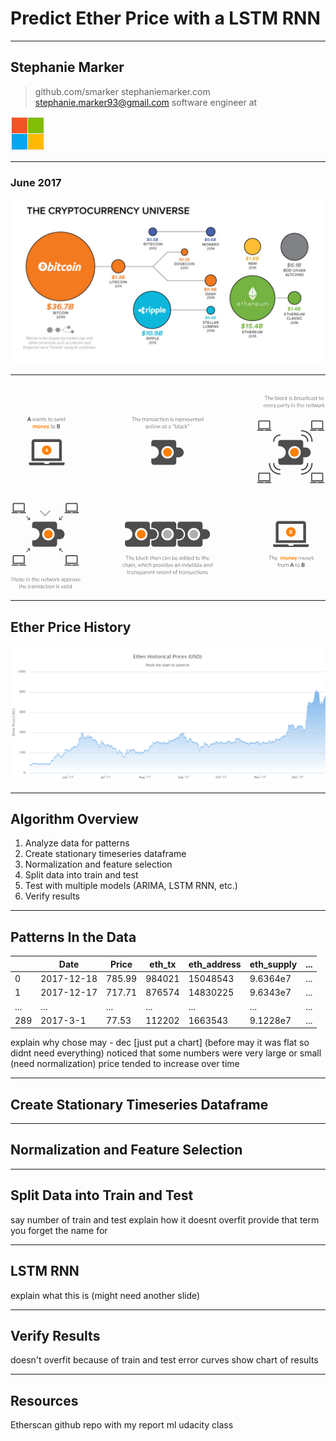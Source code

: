<!-- Printing and PDF exports -->
<script>
  const link = document.createElement( 'link' );
  link.rel = 'stylesheet';
  link.type = 'text/css';
  link.href = window.location.search.match( /print-pdf/gi ) ? 'css/print/pdf.css' : 'css/print/paper.css';
  document.getElementsByTagName( 'head' )[0].appendChild( link );
</script>

<link rel="stylesheet" type="text/css" href="ppt-custom.css">

# Predict Ether Price with a LSTM RNN

<!-- .slide: data-background-image="images/bitcoin-exchange.jpg" -->

---

## Stephanie Marker

> github.com/smarker
> stephaniemarker.com
> stephanie.marker93@gmail.com
> software engineer at
<svg xmlns="http://www.w3.org/2000/svg" version="1.1" height="55" width="55">
<rect height="55" width="55" fill="#f3f3f3"/>
<rect height="25" width="25" x="2"  y="2"  fill="#F35325"/>
<rect height="25" width="25" x="28" y="2"  fill="#81BC06"/>
<rect height="25" width="25" x="2"  y="28" fill="#05A6F0"/>
<rect height="25" width="25" x="28" y="28" fill="#FFBA08"/>
</svg>

---

### June 2017

<img src="images/cryptocurrency.jpg">

---
<!-- .slide: data-background="#FFFFFF" -->
<svg xmlns="http://www.w3.org/2000/svg" width="970" height="634" viewBox="0 0 970 634"><path fill="#FF8000" d="M863.546 474.055c-9.9 0-17.9-8.1-17.8-18s8.1-17.9 18-17.8c9.8 0 17.8 8 17.8 17.9-.1 10-8.1 18-18 17.9z"/><path fill="#FFF" d="M863.546 441.455c8.1 0 14.7 6.7 14.7 14.8s-6.7 14.7-14.8 14.7c-8.1 0-14.7-6.6-14.7-14.7s6.5-14.7 14.6-14.7c0-.1.1-.1.2-.1m0-6.3c-11.6.1-21 9.5-21 21.2s9.5 21 21.2 21c11.6-.1 21-9.5 21-21.1-.2-11.7-9.6-21.1-21.2-21.1z"/><path fill="#4D4D4D" d="M901.562 430.923v50.5h-76.2v-50.5h76.2m0-8.4h-76.2c-4.7 0-8.4 3.8-8.5 8.4v58.9h93.1v-58.9c.1-4.6-3.7-8.4-8.4-8.4zM872 494.102c0 2.3-1.9 4.2-4.2 4.2h-8.5c-2.3 0-4.2-1.9-4.2-4.2h-46.5v4.2c0 2.3 1.9 4.2 4.2 4.2h101.5c2.3 0 4.2-1.9 4.2-4.2v-4.2H872zM8.7 596.4H4.9v11.1h-1v-11.1H.1v-.9h8.6v.9zm8.5 11.1h-1v-5.6c0-1.4-.7-2.2-2-2.2-.8 0-1.4.3-1.9.9-.5.6-.8 1.4-.8 2.4v4.5h-1v-12h1v5.4c.6-1.4 1.6-2.1 3-2.1 1.8 0 2.8 1 2.8 2.9v5.8zm9.7-4.2c0 1.3-.3 2.4-1 3.2-.6.8-1.6 1.2-2.8 1.2-1.2 0-2.1-.4-2.8-1.2-.6-.8-1-1.9-1-3.2 0-1.3.3-2.4 1-3.2s1.6-1.2 2.8-1.2c1.2 0 2.1.4 2.8 1.2s1 1.8 1 3.2zm-1.1 0c0-1.1-.2-2-.7-2.6-.5-.6-1.1-.9-2-.9-.9 0-1.6.3-2 .9-.5.6-.7 1.5-.7 2.6s.2 2 .7 2.6c.5.6 1.1.9 2 .9.9 0 1.6-.3 2-.9.5-.7.7-1.5.7-2.6zm8.7 1.9c0 .8-.3 1.4-.8 1.8s-1.3.6-2.2.6c-1 0-2-.2-3-.6l.3-.8c1 .4 1.9.6 2.8.6.7 0 1.2-.1 1.5-.4.3-.3.5-.7.5-1.2s-.2-.8-.5-1c-.3-.2-.9-.5-1.6-.7-1.1-.3-1.8-.6-2.3-1-.4-.3-.7-.9-.7-1.5 0-1.5 1-2.3 3.1-2.3 1 0 1.9.2 2.7.5l-.2.8c-.8-.3-1.6-.5-2.5-.5-1.4 0-2 .5-2 1.4 0 .5.2.8.5 1 .3.2.9.4 1.7.7 1 .3 1.7.6 2.2 1 .3.4.5.9.5 1.6zm8.5-1.6h-6.1c0 1.1.3 1.9.8 2.5.5.6 1.3.9 2.3.9.9 0 1.8-.2 2.7-.5l.2.7c-.8.4-1.8.6-2.9.6-1.4 0-2.4-.4-3-1.2-.6-.8-1-1.9-1-3.2 0-1.4.3-2.5 1-3.2.6-.8 1.6-1.2 2.8-1.2 1.1 0 2 .4 2.5 1.1.5.7.8 1.7.8 2.9v.6zm-3.3-4.1c-1.7 0-2.6 1.1-2.7 3.3h5v-.2c0-2-.8-3.1-2.3-3.1zm9.1-2.8c0-.2.1-.4.2-.6.1-.2.3-.2.6-.2.2 0 .4.1.6.2.1.2.2.3.2.6 0 .2-.1.4-.2.6-.1.2-.3.2-.6.2-.2 0-.4-.1-.6-.2-.1-.2-.2-.3-.2-.6zm1.3 10.8h-1V599h1v8.5zm9.7 0h-1v-5.6c0-1.4-.7-2.2-2-2.2-.8 0-1.4.3-1.9.9-.5.6-.8 1.4-.8 2.4v4.5h-1V599h1v2c.6-1.4 1.6-2.1 3-2.1 1.8 0 2.8 1 2.8 2.9v5.7zm10.4-.1c-.3.2-.7.3-1.3.3-1.3 0-1.9-.7-1.9-2v-5.8h-1.2v-.9H67v-2.2h1v2.2h2.2v.9H68v5.7c0 .4.1.7.3.9s.5.3.9.3.7-.1 1-.2v.8zm8.9.1h-1v-5.6c0-1.4-.7-2.2-2-2.2-.8 0-1.4.3-1.9.9-.5.6-.8 1.4-.8 2.4v4.5h-1v-12h1v5.4c.6-1.4 1.6-2.1 3-2.1 1.8 0 2.8 1 2.8 2.9v5.8zm9.2-3.9h-6.1c0 1.1.3 1.9.8 2.5.5.6 1.3.9 2.3.9.9 0 1.8-.2 2.7-.5l.2.7c-.8.4-1.8.6-2.9.6-1.4 0-2.4-.4-3-1.2s-1-1.9-1-3.2c0-1.4.3-2.5 1-3.2.6-.8 1.6-1.2 2.8-1.2 1.1 0 2 .4 2.5 1.1.5.7.8 1.7.8 2.9v.6zm-3.3-4.1c-1.7 0-2.6 1.1-2.7 3.3h5v-.2c0-2-.7-3.1-2.3-3.1zm16.2 8h-1v-5.6c0-1.4-.7-2.2-2-2.2-.8 0-1.4.3-1.9.9-.5.6-.8 1.4-.8 2.4v4.5h-1V599h1v2c.6-1.4 1.6-2.1 3-2.1 1.8 0 2.8 1 2.8 2.9v5.7zm9.2-3.9h-6.1c0 1.1.3 1.9.8 2.5.5.6 1.3.9 2.3.9.9 0 1.8-.2 2.7-.5l.2.7c-.8.4-1.8.6-2.9.6-1.4 0-2.4-.4-3-1.2-.6-.8-1-1.9-1-3.2 0-1.4.3-2.5 1-3.2.6-.8 1.6-1.2 2.8-1.2 1.1 0 2 .4 2.5 1.1.5.7.8 1.7.8 2.9v.6zm-3.3-4.1c-1.7 0-2.6 1.1-2.7 3.3h5v-.2c0-2-.7-3.1-2.3-3.1zm9.1 7.9c-.3.2-.7.3-1.3.3-1.3 0-1.9-.7-1.9-2v-5.8h-1.2v-.9h1.2v-2.2h1v2.2h2.2v.9H114v5.7c0 .4.1.7.3.9s.5.3.9.3.7-.1 1-.2v.8zm7.2-8.4l2.3 7.4 2.1-7.4h.8l-2.4 8.5h-1l-2.3-7.6-2.3 7.6h-1.1L117 599h1l2.1 7.3 2.2-7.3h1.1zm13.8 4.3c0 1.3-.3 2.4-1 3.2-.6.8-1.6 1.2-2.8 1.2-1.2 0-2.1-.4-2.8-1.2-.6-.8-1-1.9-1-3.2 0-1.3.3-2.4 1-3.2.6-.8 1.6-1.2 2.8-1.2 1.2 0 2.1.4 2.8 1.2.7.8 1 1.8 1 3.2zm-1 0c0-1.1-.2-2-.7-2.6-.5-.6-1.1-.9-2-.9-.9 0-1.6.3-2 .9-.5.6-.7 1.5-.7 2.6s.2 2 .7 2.6c.5.6 1.1.9 2 .9.9 0 1.6-.3 2-.9.5-.7.7-1.5.7-2.6zm7.7-3.5c-.3 0-.5-.1-.7-.1-.8 0-1.5.3-2 .9-.5.6-.7 1.4-.7 2.3v4.5h-1V599h1v2c.2-.6.5-1.1.9-1.5.4-.4 1-.6 1.7-.6.3 0 .6 0 .8.1v.8zm6.6 7.7l-4.2-4.2v4.2h-1v-12h1v7.4l4-3.9h1.2l-4.2 4.1 4.4 4.4h-1.2zm13.1 0h-1v-1.6c-.6 1.2-1.6 1.8-3.1 1.8-.8 0-1.5-.2-2-.7-.5-.4-.7-1-.7-1.8s.3-1.5.8-1.9c.5-.4 1.3-.7 2.2-.7h2.7v-1c0-.7-.2-1.1-.6-1.5-.4-.3-.9-.5-1.7-.5-.9 0-1.8.2-2.7.6l-.2-.8c.9-.4 1.8-.6 2.9-.6 2.1 0 3.2.9 3.2 2.7v6zm-1-3.3v-.8H160c-.7 0-1.3.2-1.6.5-.3.3-.5.8-.5 1.4 0 1.2.6 1.7 1.9 1.7.8 0 1.5-.3 2-.8.6-.7.8-1.3.8-2zm7.8 3.5c-1.4 0-2.4-.7-3-2v5.1h-1V599h1v1.9c.6-1.4 1.6-2.1 3-2.1 1.1 0 2 .4 2.6 1.2.6.8.9 1.9.9 3.2 0 1.3-.3 2.4-.9 3.2-.6.9-1.5 1.3-2.6 1.3zm-.2-.9c.9 0 1.5-.3 2-1 .4-.6.6-1.5.6-2.6s-.2-1.9-.6-2.6c-.4-.6-1.1-1-2-1-.9 0-1.6.3-2.1 1s-.7 1.5-.7 2.5.2 1.8.7 2.5c.5.9 1.2 1.2 2.1 1.2zm9.9.9c-1.4 0-2.4-.7-3-2v5.1h-1V599h1v1.9c.6-1.4 1.6-2.1 3-2.1 1.1 0 2 .4 2.6 1.2.6.8.9 1.9.9 3.2 0 1.3-.3 2.4-.9 3.2-.6.9-1.5 1.3-2.6 1.3zm-.2-.9c.9 0 1.5-.3 2-1 .4-.6.6-1.5.6-2.6s-.2-1.9-.6-2.6c-.4-.6-1.1-1-2-1-.9 0-1.6.3-2.1 1s-.7 1.5-.7 2.5.2 1.8.7 2.5c.5.9 1.2 1.2 2.1 1.2zm10.2-7c-.3 0-.5-.1-.7-.1-.8 0-1.5.3-2 .9-.5.6-.7 1.4-.7 2.3v4.5h-1V599h1v2c.2-.6.5-1.1.9-1.5.4-.4 1-.6 1.7-.6.3 0 .6 0 .8.1v.8zm8.3 3.5c0 1.3-.3 2.4-1 3.2-.6.8-1.6 1.2-2.8 1.2s-2.1-.4-2.8-1.2c-.6-.8-1-1.9-1-3.2 0-1.3.3-2.4 1-3.2.6-.8 1.6-1.2 2.8-1.2s2.1.4 2.8 1.2 1 1.8 1 3.2zm-1.1 0c0-1.1-.2-2-.7-2.6-.5-.6-1.1-.9-2-.9-.9 0-1.6.3-2 .9-.5.6-.7 1.5-.7 2.6s.2 2 .7 2.6c.5.6 1.1.9 2 .9.9 0 1.6-.3 2-.9.5-.7.7-1.5.7-2.6zm5.6 3.2l2.6-7.5h1l-3.1 8.5h-1.1l-3-8.5h1l2.6 7.5zm11.6-2.9h-6.1c0 1.1.3 1.9.8 2.5.5.6 1.3.9 2.3.9.9 0 1.8-.2 2.7-.5l.2.7c-.8.4-1.8.6-2.9.6-1.4 0-2.4-.4-3-1.2s-1-1.9-1-3.2c0-1.4.3-2.5 1-3.2.6-.8 1.6-1.2 2.8-1.2 1.1 0 2 .4 2.5 1.1.5.7.8 1.7.8 2.9v.6zm-3.3-4.1c-1.7 0-2.6 1.1-2.7 3.3h5v-.2c0-2-.7-3.1-2.3-3.1zM30.3 629.4c-.3.2-.7.3-1.3.3-1.3 0-1.9-.7-1.9-2v-5.8h-1.2v-.9h1.2v-2.2h1v2.2h2.2v.9h-2.2v5.7c0 .4.1.7.3.9.2.2.5.3.9.3s.7-.1 1-.2v.8zm8.9.1h-1v-5.6c0-1.4-.7-2.2-2-2.2-.8 0-1.4.3-1.9.9-.5.6-.8 1.4-.8 2.4v4.5h-1v-12h1v5.4c.6-1.4 1.6-2.1 3-2.1 1.8 0 2.8 1 2.8 2.9v5.8zm9.2-3.9h-6.1c0 1.1.3 1.9.8 2.5.5.6 1.3.9 2.3.9.9 0 1.8-.2 2.7-.5l.2.7c-.8.4-1.8.6-2.9.6-1.4 0-2.4-.4-3-1.2-.6-.8-1-1.9-1-3.2 0-1.4.3-2.5 1-3.2.6-.8 1.6-1.2 2.8-1.2 1.1 0 2 .4 2.5 1.1.5.7.8 1.7.8 2.9v.6zm-3.3-4.1c-1.7 0-2.6 1.1-2.7 3.3h5v-.2c0-2-.7-3.1-2.3-3.1zm13.2 7.9c-.3.2-.7.3-1.3.3-1.3 0-1.9-.7-1.9-2v-5.8h-1.2v-.9h1.2v-2.2h1v2.2h2.2v.9h-2.2v5.7c0 .4.1.7.3.9.2.2.5.3.9.3s.7-.1 1-.2v.8zm6.5-7.6c-.3 0-.5-.1-.7-.1-.8 0-1.5.3-2 .9-.5.6-.7 1.4-.7 2.3v4.5h-1V621h1v2c.2-.6.5-1.1.9-1.5.4-.4 1-.6 1.7-.6.3 0 .6 0 .8.1v.8zm7.6 7.7h-1v-1.6c-.6 1.2-1.6 1.8-3.1 1.8-.8 0-1.5-.2-2-.7-.5-.4-.7-1-.7-1.8s.3-1.5.8-1.9c.5-.4 1.3-.7 2.2-.7h2.7v-1c0-.7-.2-1.1-.6-1.5-.4-.3-.9-.5-1.7-.5-.9 0-1.8.2-2.7.6l-.2-.8c.9-.4 1.8-.6 2.9-.6 2.1 0 3.2.9 3.2 2.7v6zm-1-3.3v-.8h-2.6c-.7 0-1.3.2-1.6.5-.3.3-.5.8-.5 1.4 0 1.2.6 1.7 1.9 1.7.8 0 1.5-.3 2-.8.5-.7.8-1.3.8-2zm10.5 3.3h-1v-5.6c0-1.4-.7-2.2-2-2.2-.8 0-1.4.3-1.9.9-.5.6-.8 1.4-.8 2.4v4.5h-1V621h1v2c.6-1.4 1.6-2.1 3-2.1 1.8 0 2.8 1 2.8 2.9v5.7zm8.2-2.3c0 .8-.3 1.4-.8 1.8s-1.3.6-2.2.6c-1 0-2-.2-3-.6l.3-.8c1 .4 1.9.6 2.8.6.7 0 1.2-.1 1.5-.4.3-.3.5-.7.5-1.2s-.2-.8-.5-1c-.3-.2-.9-.5-1.6-.7-1.1-.3-1.8-.6-2.3-1-.4-.3-.7-.9-.7-1.5 0-1.5 1-2.3 3.1-2.3 1 0 1.9.2 2.7.5l-.2.8c-.8-.3-1.6-.5-2.5-.5-1.4 0-2 .5-2 1.4 0 .5.2.8.5 1 .3.2.9.4 1.7.7 1 .3 1.7.6 2.2 1 .2.4.5.9.5 1.6zm8.2 2.3h-1v-1.6c-.6 1.2-1.6 1.8-3.1 1.8-.8 0-1.5-.2-2-.7-.5-.4-.7-1-.7-1.8s.3-1.5.8-1.9c.5-.4 1.3-.7 2.2-.7h2.7v-1c0-.7-.2-1.1-.6-1.5-.4-.3-.9-.5-1.7-.5-.9 0-1.8.2-2.7.6l-.2-.8c.9-.4 1.8-.6 2.9-.6 2.1 0 3.2.9 3.2 2.7v6zm-1-3.3v-.8h-2.6c-.7 0-1.3.2-1.6.5s-.5.8-.5 1.4c0 1.2.6 1.7 1.9 1.7.8 0 1.5-.3 2-.8.6-.7.8-1.3.8-2zm9.5-4.9l-.2.8c-.6-.3-1.3-.4-2.1-.4-2 0-3 1.2-3 3.6 0 2.4 1 3.5 3 3.5.7 0 1.4-.1 2.1-.4l.2.8c-.6.3-1.4.5-2.4.5-1.3 0-2.2-.4-2.9-1.2-.7-.8-1-1.9-1-3.3s.3-2.5 1-3.3c.7-.8 1.7-1.2 2.9-1.2 1 .1 1.8.3 2.4.6zm5.8 8.1c-.3.2-.7.3-1.3.3-1.3 0-1.9-.7-1.9-2v-5.8h-1.2v-.9h1.2v-2.2h1v2.2h2.2v.9h-2.2v5.7c0 .4.1.7.3.9.2.2.5.3.9.3s.7-.1 1-.2v.8zm1.8-10.7c0-.2.1-.4.2-.6.1-.2.3-.2.6-.2.2 0 .4.1.6.2s.2.3.2.6c0 .2-.1.4-.2.6-.1.2-.3.2-.6.2-.2 0-.4-.1-.6-.2-.1-.2-.2-.3-.2-.6zm1.3 10.8h-1V621h1v8.5zm9.7-4.2c0 1.3-.3 2.4-1 3.2-.6.8-1.6 1.2-2.8 1.2s-2.1-.4-2.8-1.2c-.6-.8-1-1.9-1-3.2 0-1.3.3-2.4 1-3.2.6-.8 1.6-1.2 2.8-1.2 1.2 0 2.1.4 2.8 1.2.7.8 1 1.8 1 3.2zm-1 0c0-1.1-.2-2-.7-2.6-.5-.6-1.1-.9-2-.9-.9 0-1.6.3-2 .9-.5.6-.7 1.5-.7 2.6s.2 2 .7 2.6c.5.6 1.1.9 2 .9.9 0 1.6-.3 2-.9.5-.7.7-1.5.7-2.6zm10 4.2h-1v-5.6c0-1.4-.7-2.2-2-2.2-.8 0-1.4.3-1.9.9-.5.6-.8 1.4-.8 2.4v4.5h-1V621h1v2c.6-1.4 1.6-2.1 3-2.1 1.8 0 2.8 1 2.8 2.9v5.7zm6.5-10.8c0-.2.1-.4.2-.6s.3-.2.6-.2c.2 0 .4.1.6.2.1.2.2.3.2.6 0 .2-.1.4-.2.6-.1.2-.3.2-.6.2-.2 0-.4-.1-.6-.2-.1-.2-.2-.3-.2-.6zm1.3 10.8h-1V621h1v8.5zm8.3-2.3c0 .8-.3 1.4-.8 1.8-.5.4-1.3.6-2.2.6-1 0-2-.2-3-.6l.3-.8c1 .4 1.9.6 2.8.6.7 0 1.2-.1 1.5-.4.3-.3.5-.7.5-1.2s-.2-.8-.5-1c-.3-.2-.9-.5-1.6-.7-1.1-.3-1.8-.6-2.3-1-.4-.3-.7-.9-.7-1.5 0-1.5 1-2.3 3.1-2.3 1 0 1.9.2 2.7.5l-.2.8c-.8-.3-1.6-.5-2.5-.5-1.4 0-2 .5-2 1.4 0 .5.2.8.5 1 .3.2.9.4 1.7.7 1 .3 1.7.6 2.2 1 .3.4.5.9.5 1.6zm8.4 1.3l2.6-7.5h1l-3.1 8.5h-1.1l-3-8.5h1l2.6 7.5zm11.3 1h-1v-1.6c-.6 1.2-1.6 1.8-3.1 1.8-.8 0-1.5-.2-2-.7-.5-.4-.7-1-.7-1.8s.3-1.5.8-1.9c.5-.4 1.3-.7 2.2-.7h2.7v-1c0-.7-.2-1.1-.6-1.5-.4-.3-.9-.5-1.7-.5-.9 0-1.8.2-2.7.6l-.2-.8c.9-.4 1.8-.6 2.9-.6 2.1 0 3.2.9 3.2 2.7v6zm-1-3.3v-.8h-2.6c-.7 0-1.3.2-1.6.5-.3.3-.5.8-.5 1.4 0 1.2.6 1.7 1.9 1.7.8 0 1.5-.3 2-.8.6-.7.8-1.3.8-2zm6.5 3.3c-.3.1-.6.1-1 .1-1.1 0-1.7-.7-1.7-2v-10.1h1v10c0 .8.3 1.2 1 1.2.2 0 .5 0 .7-.1v.9zm1.7-10.8c0-.2.1-.4.2-.6s.3-.2.6-.2c.2 0 .4.1.6.2s.2.3.2.6c0 .2-.1.4-.2.6-.1.2-.3.2-.6.2-.2 0-.4-.1-.6-.2-.1-.2-.2-.3-.2-.6zm1.3 10.8h-1V621h1v8.5zm2.3-4.2c0-1.3.3-2.4.8-3.2.6-.8 1.4-1.2 2.6-1.2 1.4 0 2.4.7 3 2.1v-5.4h1v12h-1v-1.9c-.6 1.4-1.6 2-3 2-1.1 0-2-.4-2.5-1.2-.6-.9-.9-1.9-.9-3.2zm1 0c0 1.1.2 1.9.6 2.6.4.6 1.1 1 2 1s1.6-.3 2.1-1 .7-1.5.7-2.5-.2-1.8-.7-2.5c-.5-.7-1.2-1-2.1-1s-1.5.3-2 1c-.4.4-.6 1.3-.6 2.4zM51.8 114.5l4.3-12h2.8l4.4 12h-2.6l-.9-2.6h-4.6l-.9 2.6h-2.5zm5.7-9.8l-1.6 4.9H59l-1.5-4.9zM74 106l2.3 7.4 2.1-7.4h.8l-2.4 8.5h-1l-2.3-7.6-2.3 7.6h-1.1l-2.5-8.5h1l2.1 7.3 2.2-7.3H74zm13.1 8.5h-1v-1.6c-.6 1.2-1.6 1.8-3.1 1.8-.8 0-1.5-.2-2-.7-.5-.4-.7-1.1-.7-1.8 0-.8.3-1.5.8-1.9.5-.4 1.3-.7 2.2-.7H86v-1c0-.7-.2-1.1-.6-1.5-.4-.3-.9-.5-1.7-.5-.9 0-1.8.2-2.7.6l-.2-.8c.9-.4 1.8-.6 2.9-.6 2.1 0 3.2.9 3.2 2.7v6zm-1-3.3v-.8h-2.6c-.7 0-1.3.2-1.6.5-.3.3-.5.8-.5 1.4 0 1.2.6 1.7 1.9 1.7.8 0 1.5-.3 2-.8.5-.7.8-1.3.8-2zm10.5 3.3h-1v-5.6c0-1.4-.7-2.2-2-2.2-.8 0-1.4.3-1.9.9-.5.6-.8 1.4-.8 2.4v4.5h-1V106h1v2c.6-1.4 1.6-2.1 3-2.1 1.8 0 2.8 1 2.8 2.9v5.7zm6.5-.1c-.3.2-.7.3-1.3.3-1.3 0-1.9-.7-1.9-2v-5.8h-1.2v-.9h1.2v-2.2h1v2.2h2.2v.9h-2.2v5.7c0 .4.1.7.3.9s.5.3.9.3.7-.1 1-.2v.8zm7.5-2.2c0 .8-.3 1.4-.8 1.8-.5.4-1.3.6-2.2.6-1 0-2-.2-3-.6l.3-.8c1 .4 1.9.6 2.8.6.7 0 1.2-.1 1.5-.4.3-.3.5-.7.5-1.2s-.2-.8-.5-1c-.3-.2-.9-.5-1.6-.7-1.1-.3-1.8-.6-2.3-1-.4-.3-.7-.9-.7-1.5 0-1.5 1-2.3 3.1-2.3 1 0 1.9.2 2.7.5l-.2.8c-.8-.3-1.6-.5-2.5-.5-1.4 0-2 .5-2 1.4 0 .5.2.8.5 1 .3.2.9.4 1.7.7 1 .3 1.7.6 2.2 1 .3.4.5.9.5 1.6zm9.8 2.2c-.3.2-.7.3-1.3.3-1.3 0-1.9-.7-1.9-2v-5.8H116v-.9h1.2v-2.2h1v2.2h2.2v.9h-2.2v5.7c0 .4.1.7.3.9.2.2.5.3.9.3s.7-.1 1-.2v.8zm8.9-4.1c0 1.3-.3 2.4-1 3.2-.6.8-1.6 1.2-2.8 1.2-1.2 0-2.1-.4-2.8-1.2-.6-.8-1-1.9-1-3.2 0-1.3.3-2.4 1-3.2.6-.8 1.6-1.2 2.8-1.2 1.2 0 2.1.4 2.8 1.2.7.8 1 1.8 1 3.2zm-1 0c0-1.1-.2-2-.7-2.6-.5-.6-1.1-.9-2-.9-.9 0-1.6.3-2 .9-.5.6-.7 1.5-.7 2.6s.2 2 .7 2.6c.5.6 1.1.9 2 .9.9 0 1.6-.3 2-.9.4-.7.7-1.5.7-2.6zm12.6 1.9c0 .8-.3 1.4-.8 1.8-.5.4-1.3.6-2.2.6-1 0-2-.2-3-.6l.3-.8c1 .4 1.9.6 2.8.6.7 0 1.2-.1 1.5-.4.3-.3.5-.7.5-1.2s-.2-.8-.5-1c-.3-.2-.9-.5-1.6-.7-1.1-.3-1.8-.6-2.3-1-.4-.3-.7-.9-.7-1.5 0-1.5 1-2.3 3.1-2.3 1 0 1.9.2 2.7.5l-.2.8c-.8-.3-1.6-.5-2.5-.5-1.4 0-2 .5-2 1.4 0 .5.2.8.5 1 .3.2.9.4 1.7.7 1 .3 1.7.6 2.2 1 .3.4.5.9.5 1.6zm8.5-1.6h-6.1c0 1.1.3 1.9.8 2.5.5.6 1.3.9 2.3.9.9 0 1.8-.2 2.7-.5l.2.7c-.8.4-1.8.6-2.9.6-1.4 0-2.4-.4-3-1.2-.6-.8-1-1.9-1-3.2 0-1.4.3-2.5 1-3.2.6-.8 1.6-1.2 2.8-1.2 1.1 0 2 .4 2.5 1.1.5.7.8 1.7.8 2.9v.6zm-3.3-4.1c-1.7 0-2.6 1.1-2.7 3.3h5v-.2c0-2-.8-3.1-2.3-3.1zm12.2 8h-1v-5.6c0-1.4-.7-2.2-2-2.2-.8 0-1.4.3-1.9.9-.5.6-.8 1.4-.8 2.4v4.5h-1V106h1v2c.6-1.4 1.6-2.1 3-2.1 1.8 0 2.8 1 2.8 2.9v5.7zm2.1-4.2c0-1.3.3-2.4.8-3.2.6-.8 1.4-1.2 2.6-1.2 1.4 0 2.4.7 3 2.1v-5.4h1v12h-1v-1.9c-.6 1.4-1.6 2-3 2-1.1 0-2-.4-2.5-1.2-.6-.9-.9-1.9-.9-3.2zm1.1 0c0 1.1.2 1.9.6 2.6.4.6 1.1 1 2 1 .9 0 1.6-.3 2.1-1s.7-1.5.7-2.5-.2-1.8-.7-2.5c-.5-.7-1.2-1-2.1-1-.9 0-1.5.3-2 1-.4.4-.6 1.3-.6 2.4z"/><path d="M76.5 136.5h-2.2V131c0-1-.5-1.4-1.4-1.4-1.2 0-1.7.7-1.7 2.2v4.7H69v-8.7h2.1v1.6c.2-.5.5-.9 1-1.2.4-.3 1-.5 1.6-.5.7 0 1.3.1 1.7.4.4.3.7.7.9 1.3.3-.5.6-.9 1.1-1.2.4-.3 1-.5 1.6-.5 1 0 1.7.2 2.1.7.4.5.7 1.2.7 2.2v5.9h-2.2V131c0-1-.5-1.4-1.4-1.4-.6 0-1 .2-1.3.5-.3.4-.5.9-.5 1.5v4.9zm14.2-7.6c.7.8 1.1 1.9 1.1 3.3s-.4 2.5-1.1 3.3c-.7.8-1.7 1.3-3.1 1.3-1.3 0-2.4-.4-3.1-1.3-.7-.8-1.1-1.9-1.1-3.3s.4-2.5 1.1-3.3c.7-.8 1.7-1.3 3.1-1.3 1.4 0 2.4.4 3.1 1.3zm-1.1 3.2c0-1.9-.6-2.8-1.9-2.8-1.3 0-2 .9-2 2.8s.7 2.8 2 2.8 1.9-.9 1.9-2.8zm11.6 4.4H99V131c0-1-.5-1.4-1.4-1.4-.6 0-1.1.2-1.4.6-.3.4-.5.9-.5 1.7v4.7h-2.2v-8.7h2.1v1.6c.5-1.2 1.5-1.7 2.8-1.7 1.9 0 2.8 1 2.8 3v5.7zm9.6-3.6h-5.7c.1 1.4 1 2.1 2.5 2.1.9 0 1.8-.2 2.8-.6l.4 1.5c-1 .5-2.2.7-3.5.7-1.5 0-2.5-.4-3.3-1.2-.7-.8-1.1-1.9-1.1-3.3s.3-2.5 1-3.3c.7-.8 1.7-1.3 3.1-1.3 1.3 0 2.2.4 2.9 1.1.6.8.9 1.8.9 3.1v1.2zm-3.8-3.8c-.6 0-1.1.2-1.4.6-.3.4-.5.9-.6 1.7h3.6v-.2c0-1.4-.5-2.1-1.6-2.1zm8.4 5.1l1.8-6.4h2.2l-3.9 11.9h-2.2l1-3.1-3-8.8h2.3l1.8 6.4z" fill="#FF8000"/><path d="M128.4 136.4c-.3.2-.7.3-1.3.3-1.3 0-1.9-.7-1.9-2v-5.8H124v-.9h1.2v-2.2h1v2.2h2.2v.9h-2.2v5.7c0 .4.1.7.3.9.2.2.5.3.9.3s.7-.1 1-.2v.8zm8.9-4.1c0 1.3-.3 2.4-1 3.2-.6.8-1.6 1.2-2.8 1.2-1.2 0-2.1-.4-2.8-1.2-.6-.8-1-1.9-1-3.2 0-1.3.3-2.4 1-3.2.6-.8 1.6-1.2 2.8-1.2 1.2 0 2.1.4 2.8 1.2.7.8 1 1.8 1 3.2zm-1 0c0-1.1-.2-2-.7-2.6-.5-.6-1.1-.9-2-.9-.9 0-1.6.3-2 .9-.5.6-.7 1.5-.7 2.6s.2 2 .7 2.6c.5.6 1.1.9 2 .9.9 0 1.6-.3 2-.9.5-.7.7-1.5.7-2.6zm7 4.2v-12h5.3c1.1 0 1.9.3 2.5.8.6.5.9 1.3.9 2.2 0 1.4-.7 2.3-2.1 2.8.8.2 1.4.5 1.8 1 .4.5.7 1.1.7 1.9 0 1-.4 1.8-1.1 2.4-.7.6-1.6.9-2.8.9h-5.2zm2.2-7.1h2.5c.6 0 1.1-.1 1.4-.4.3-.3.5-.7.5-1.1 0-.4-.2-.8-.5-1-.3-.2-.8-.4-1.4-.4h-2.5v2.9zm0 5.2h2.8c.6 0 1.1-.1 1.4-.4.3-.3.5-.7.5-1.2s-.2-.9-.5-1.2c-.4-.3-.9-.4-1.5-.4h-2.7v3.2zm646-96.2h-3.8v11.1h-1V38.4h-3.8v-.9h8.6v.9zm8.6 11.1h-1v-5.6c0-1.4-.7-2.2-2-2.2-.8 0-1.4.3-1.9.9-.5.6-.8 1.4-.8 2.4v4.5h-1v-12h1v5.4c.6-1.4 1.6-2.1 3-2.1 1.8 0 2.8 1 2.8 2.9v5.8zm9.2-3.9h-6.1c0 1.1.3 1.9.8 2.5.5.6 1.3.9 2.3.9.9 0 1.8-.2 2.7-.5l.2.7c-.8.4-1.8.6-2.9.6-1.4 0-2.4-.4-3-1.2-.6-.8-1-1.9-1-3.2 0-1.4.3-2.5 1-3.2.6-.8 1.6-1.2 2.8-1.2 1.1 0 2 .4 2.5 1.1.5.7.8 1.7.8 2.9v.6zm-3.3-4.1c-1.7 0-2.6 1.1-2.7 3.3h5v-.2c0-2-.8-3.1-2.3-3.1zm16.8 3.8c0 1.3-.3 2.4-.8 3.2-.6.8-1.4 1.2-2.6 1.2-.7 0-1.3-.2-1.8-.5-.5-.4-.9-.9-1.2-1.5v1.9h-1v-12h1V43c.6-1.4 1.6-2.1 3-2.1 1.1 0 2 .4 2.6 1.2.6.8.8 1.8.8 3.2zm-1 0c0-1.1-.2-1.9-.6-2.6-.4-.6-1.1-1-2-1-.9 0-1.6.3-2.1 1s-.7 1.5-.7 2.5.2 1.8.7 2.5c.5.7 1.2 1 2.1 1 .9 0 1.5-.3 2-1 .4-.5.6-1.4.6-2.4zm6 4.2c-.3.1-.6.1-1 .1-1.1 0-1.7-.7-1.7-2V37.5h1v10c0 .8.3 1.2 1 1.2.2 0 .5 0 .7-.1v.9zm8.7-4.2c0 1.3-.3 2.4-1 3.2-.6.8-1.6 1.2-2.8 1.2-1.2 0-2.1-.4-2.8-1.2-.6-.8-1-1.9-1-3.2 0-1.3.3-2.4 1-3.2.6-.8 1.6-1.2 2.8-1.2 1.2 0 2.1.4 2.8 1.2.7.8 1 1.8 1 3.2zm-1 0c0-1.1-.2-2-.7-2.6-.5-.6-1.1-.9-2-.9-.9 0-1.6.3-2 .9-.5.6-.7 1.5-.7 2.6s.2 2 .7 2.6c.5.6 1.1.9 2 .9.9 0 1.6-.3 2-.9.5-.7.7-1.5.7-2.6zm8.9-4l-.2.8c-.6-.3-1.3-.4-2.1-.4-2 0-3 1.2-3 3.6 0 2.4 1 3.5 3 3.5.7 0 1.4-.1 2.1-.4l.2.8c-.6.3-1.4.5-2.4.5-1.3 0-2.2-.4-2.9-1.2-.7-.8-1-1.9-1-3.3s.3-2.5 1-3.3c.7-.8 1.7-1.2 2.9-1.2 1 .1 1.8.3 2.4.6zm7.3 8.2l-4.2-4.2v4.2h-1v-12h1v7.4l4-3.9h1.2l-4.2 4.1 4.4 4.4h-1.2zm6.6-10.8c0-.2.1-.4.2-.6.1-.1.3-.2.6-.2s.4.1.6.2c.1.1.2.3.2.6 0 .2-.1.4-.2.6-.1.2-.3.2-.6.2-.2 0-.4-.1-.6-.2-.1-.2-.2-.3-.2-.6zm1.3 10.8h-1V41h1v8.5zm8.3-2.3c0 .8-.3 1.4-.8 1.8-.5.4-1.3.6-2.2.6-1 0-2-.2-3-.6l.3-.8c1 .4 1.9.6 2.8.6.7 0 1.2-.1 1.5-.4.3-.3.5-.7.5-1.2s-.2-.8-.5-1c-.3-.2-.9-.5-1.6-.7-1.1-.3-1.8-.6-2.3-1-.4-.3-.7-.9-.7-1.5 0-1.5 1-2.3 3.1-2.3 1 0 1.9.2 2.7.5l-.2.8c-.8-.3-1.6-.5-2.5-.5-1.4 0-2 .5-2 1.4 0 .5.2.8.5 1 .3.2.9.4 1.7.7 1 .3 1.7.6 2.2 1 .3.4.5.9.5 1.6zm13.4-1.9c0 1.3-.3 2.4-.8 3.2-.6.8-1.4 1.2-2.6 1.2-.7 0-1.3-.2-1.8-.5-.5-.4-.9-.9-1.2-1.5v1.9h-1v-12h1V43c.6-1.4 1.6-2.1 3-2.1 1.1 0 2 .4 2.6 1.2.6.8.8 1.8.8 3.2zm-1 0c0-1.1-.2-1.9-.6-2.6-.4-.6-1.1-1-2-1-.9 0-1.6.3-2.1 1s-.7 1.5-.7 2.5.2 1.8.7 2.5c.5.7 1.2 1 2.1 1 .9 0 1.5-.3 2-1 .4-.5.6-1.4.6-2.4zm7.7-3.5c-.3 0-.5-.1-.7-.1-.8 0-1.5.3-2 .9-.5.6-.7 1.4-.7 2.3v4.5h-1V41h1v2c.2-.6.5-1.1.9-1.5.4-.4 1-.6 1.7-.6.3 0 .6 0 .8.1v.8zm8.2 3.5c0 1.3-.3 2.4-1 3.2-.6.8-1.6 1.2-2.8 1.2-1.2 0-2.1-.4-2.8-1.2-.6-.8-1-1.9-1-3.2 0-1.3.3-2.4 1-3.2.6-.8 1.6-1.2 2.8-1.2 1.2 0 2.1.4 2.8 1.2.7.8 1 1.8 1 3.2zm-1 0c0-1.1-.2-2-.7-2.6-.5-.6-1.1-.9-2-.9-.9 0-1.6.3-2 .9-.5.6-.7 1.5-.7 2.6s.2 2 .7 2.6c.5.6 1.1.9 2 .9.9 0 1.6-.3 2-.9.5-.7.7-1.5.7-2.6zm9.5 4.2h-1v-1.6c-.6 1.2-1.6 1.8-3.1 1.8-.8 0-1.5-.2-2-.7-.5-.4-.7-1.1-.7-1.8 0-.8.3-1.5.8-1.9.5-.4 1.3-.7 2.2-.7h2.7v-1c0-.7-.2-1.1-.6-1.5-.4-.3-.9-.5-1.7-.5-.9 0-1.8.2-2.7.6l-.2-.8c.9-.4 1.8-.6 2.9-.6 2.1 0 3.2.9 3.2 2.7v6zm-1-3.3v-.8h-2.6c-.7 0-1.3.2-1.6.5-.3.3-.5.8-.5 1.4 0 1.2.6 1.7 1.9 1.7.8 0 1.5-.3 2-.8.5-.7.8-1.3.8-2zm3.1-.9c0-1.3.3-2.4.8-3.2.6-.8 1.4-1.2 2.6-1.2 1.4 0 2.4.7 3 2.1v-5.4h1v12h-1v-1.9c-.6 1.4-1.6 2-3 2-1.1 0-2-.4-2.5-1.2-.6-.9-.9-1.9-.9-3.2zm1 0c0 1.1.2 1.9.6 2.6.4.6 1.1 1 2 1 .9 0 1.6-.3 2.1-1s.7-1.5.7-2.5-.2-1.8-.7-2.5c-.5-.7-1.2-1-2.1-1-.9 0-1.5.3-2 1-.4.4-.6 1.3-.6 2.4zm15-4l-.2.8c-.6-.3-1.3-.4-2.1-.4-2 0-3 1.2-3 3.6 0 2.4 1 3.5 3 3.5.7 0 1.4-.1 2.1-.4l.2.8c-.6.3-1.4.5-2.4.5-1.3 0-2.2-.4-2.9-1.2-.7-.8-1-1.9-1-3.3s.3-2.5 1-3.3c.7-.8 1.7-1.2 2.9-1.2 1 .1 1.8.3 2.4.6zm8.2 8.2h-1v-1.6c-.6 1.2-1.6 1.8-3.1 1.8-.8 0-1.5-.2-2-.7-.5-.4-.7-1.1-.7-1.8 0-.8.3-1.5.8-1.9.5-.4 1.3-.7 2.2-.7h2.7v-1c0-.7-.2-1.1-.6-1.5-.4-.3-.9-.5-1.7-.5-.9 0-1.8.2-2.7.6l-.2-.8c.9-.4 1.8-.6 2.9-.6 2.1 0 3.2.9 3.2 2.7v6zm-1-3.3v-.8h-2.6c-.7 0-1.3.2-1.6.5-.3.3-.5.8-.5 1.4 0 1.2.6 1.7 1.9 1.7.8 0 1.5-.3 2-.8.5-.7.8-1.3.8-2zm9.2 1c0 .8-.3 1.4-.8 1.8-.5.4-1.3.6-2.2.6-1 0-2-.2-3-.6l.3-.8c1 .4 1.9.6 2.8.6.7 0 1.2-.1 1.5-.4.3-.3.5-.7.5-1.2s-.2-.8-.5-1c-.3-.2-.9-.5-1.6-.7-1.1-.3-1.8-.6-2.3-1-.4-.3-.7-.9-.7-1.5 0-1.5 1-2.3 3.1-2.3 1 0 1.9.2 2.7.5l-.2.8c-.8-.3-1.6-.5-2.5-.5-1.4 0-2 .5-2 1.4 0 .5.2.8.5 1 .3.2.9.4 1.7.7 1 .3 1.7.6 2.2 1 .2.4.5.9.5 1.6zm5.7 2.2c-.3.2-.8.3-1.3.3-1.3 0-1.9-.7-1.9-2v-5.8h-1.2V41h1.2v-2.2h1V41h2.2v.9h-2.2v5.7c0 .4.1.7.3.9s.5.3.9.3.7-.1 1-.2v.8zm9.8 0c-.3.2-.8.3-1.3.3-1.3 0-1.9-.7-1.9-2v-5.8h-1.2V41h1.2v-2.2h1V41h2.2v.9h-2.2v5.7c0 .4.1.7.3.9.2.2.5.3.9.3s.7-.1 1-.2v.8zm8.9-4.1c0 1.3-.3 2.4-1 3.2-.6.8-1.6 1.2-2.8 1.2-1.2 0-2.1-.4-2.8-1.2-.6-.8-1-1.9-1-3.2 0-1.3.3-2.4 1-3.2.6-.8 1.6-1.2 2.8-1.2 1.2 0 2.1.4 2.8 1.2.7.8 1 1.8 1 3.2zm-1 0c0-1.1-.2-2-.7-2.6-.5-.6-1.1-.9-2-.9-.9 0-1.6.3-2 .9-.5.6-.7 1.5-.7 2.6s.2 2 .7 2.6c.5.6 1.1.9 2 .9.9 0 1.6-.3 2-.9.4-.7.7-1.5.7-2.6zM786.9 67.6h-6.1c0 1.1.3 1.9.8 2.5.5.6 1.3.9 2.3.9.9 0 1.8-.2 2.7-.5l.2.7c-.8.4-1.8.6-2.9.6-1.4 0-2.4-.4-3-1.2-.6-.8-1-1.9-1-3.2 0-1.4.3-2.5 1-3.2.6-.8 1.6-1.2 2.8-1.2 1.1 0 2 .4 2.5 1.1.5.7.8 1.7.8 2.9v.6zm-3.3-4.1c-1.7 0-2.6 1.1-2.7 3.3h5v-.2c0-2-.8-3.1-2.3-3.1zm7.8 7L794 63h1l-3.1 8.5h-1.1l-3-8.5h1l2.6 7.5zm11.7-2.9H797c0 1.1.3 1.9.8 2.5.5.6 1.3.9 2.3.9.9 0 1.8-.2 2.7-.5l.2.7c-.8.4-1.8.6-2.9.6-1.4 0-2.4-.4-3-1.2-.6-.8-1-1.9-1-3.2 0-1.4.3-2.5 1-3.2.6-.8 1.6-1.2 2.8-1.2 1.1 0 2 .4 2.5 1.1.5.7.8 1.7.8 2.9v.6zm-3.3-4.1c-1.7 0-2.6 1.1-2.7 3.3h5v-.2c0-2-.8-3.1-2.3-3.1zm9.8.3c-.3 0-.5-.1-.7-.1-.8 0-1.5.3-2 .9-.5.6-.7 1.4-.7 2.3v4.5h-1V63h1v2c.2-.6.5-1.1.9-1.5.4-.4 1-.6 1.7-.6.3 0 .6 0 .8.1v.8zm4.2 6.6l2.6-7.4h1l-4.1 11.7h-1l1.1-3.2-3.1-8.5h1l2.5 7.4zm13.2 1.3c-1.4 0-2.4-.7-3-2v5.1h-1V63h1v1.9c.6-1.4 1.6-2.1 3-2.1 1.1 0 2 .4 2.6 1.2.6.8.8 1.9.8 3.2 0 1.3-.3 2.4-.8 3.2-.6.9-1.5 1.3-2.6 1.3zm-.2-.9c.9 0 1.5-.3 2-1 .4-.6.6-1.5.6-2.6s-.2-1.9-.6-2.6c-.4-.6-1.1-1-2-1-.9 0-1.6.3-2.1 1s-.7 1.5-.7 2.5.2 1.8.7 2.5c.5.9 1.2 1.2 2.1 1.2zm12 .7h-1v-1.6c-.6 1.2-1.6 1.8-3.1 1.8-.8 0-1.5-.2-2-.7-.5-.4-.7-1.1-.7-1.8 0-.8.3-1.5.8-1.9.5-.4 1.3-.7 2.2-.7h2.7v-1c0-.7-.2-1.1-.6-1.5-.4-.3-.9-.5-1.7-.5-.9 0-1.8.2-2.7.6l-.2-.8c.9-.4 1.8-.6 2.9-.6 2.1 0 3.2.9 3.2 2.7v6zm-1-3.3v-.8h-2.6c-.7 0-1.3.2-1.6.5-.3.3-.5.8-.5 1.4 0 1.2.6 1.7 1.9 1.7.8 0 1.5-.3 2-.8.6-.7.8-1.3.8-2zm8.2-4.4c-.3 0-.5-.1-.7-.1-.8 0-1.5.3-2 .9-.5.6-.7 1.4-.7 2.3v4.5h-1V63h1v2c.2-.6.5-1.1.9-1.5.4-.4 1-.6 1.7-.6.3 0 .6 0 .8.1v.8zm5.4 7.6c-.3.2-.8.3-1.3.3-1.3 0-1.9-.7-1.9-2v-5.8H847V63h1.2v-2.2h1V63h2.2v.9h-2.2v5.7c0 .4.1.7.3.9.2.2.5.3.9.3s.7-.1 1-.2v.8zm4.4-1l2.6-7.4h1l-4.1 11.7h-1l1.1-3.2-3.1-8.5h1l2.5 7.4zm8.9-9.7c0-.2.1-.4.2-.6.1-.1.3-.2.6-.2.2 0 .4.1.6.2.1.1.2.3.2.6 0 .2-.1.4-.2.6-.1.2-.3.2-.6.2-.2 0-.4-.1-.6-.2-.1-.2-.2-.3-.2-.6zm1.3 10.8h-1V63h1v8.5zm9.7 0h-1v-5.6c0-1.4-.7-2.2-2-2.2-.8 0-1.4.3-1.9.9-.5.6-.8 1.4-.8 2.4v4.5h-1V63h1v2c.6-1.4 1.6-2.1 3-2.1 1.8 0 2.8 1 2.8 2.9v5.7zm10.5-.1c-.3.2-.8.3-1.3.3-1.3 0-1.9-.7-1.9-2v-5.8h-1.2V63h1.2v-2.2h1V63h2.2v.9H884v5.7c0 .4.1.7.3.9.2.2.5.3.9.3s.7-.1 1-.2v.8zm8.8.1h-1v-5.6c0-1.4-.7-2.2-2-2.2-.8 0-1.4.3-1.9.9-.5.6-.8 1.4-.8 2.4v4.5h-1v-12h1v5.4c.6-1.4 1.6-2.1 3-2.1 1.8 0 2.8 1 2.8 2.9v5.8zm9.3-3.9h-6.1c0 1.1.3 1.9.8 2.5.5.6 1.3.9 2.3.9.9 0 1.8-.2 2.7-.5l.2.7c-.8.4-1.8.6-2.9.6-1.4 0-2.4-.4-3-1.2-.6-.8-1-1.9-1-3.2 0-1.4.3-2.5 1-3.2.6-.8 1.6-1.2 2.8-1.2 1.1 0 2 .4 2.5 1.1.5.7.8 1.7.8 2.9v.6zm-3.3-4.1c-1.7 0-2.6 1.1-2.7 3.3h5v-.2c0-2-.8-3.1-2.3-3.1zm16.1 8h-1v-5.6c0-1.4-.7-2.2-2-2.2-.8 0-1.4.3-1.9.9-.5.6-.8 1.4-.8 2.4v4.5h-1V63h1v2c.6-1.4 1.6-2.1 3-2.1 1.8 0 2.8 1 2.8 2.9v5.7zm9.2-3.9h-6.1c0 1.1.3 1.9.8 2.5.5.6 1.3.9 2.3.9.9 0 1.8-.2 2.7-.5l.2.7c-.8.4-1.8.6-2.9.6-1.4 0-2.4-.4-3-1.2-.6-.8-1-1.9-1-3.2 0-1.4.3-2.5 1-3.2.6-.8 1.6-1.2 2.8-1.2 1.1 0 2 .4 2.5 1.1.5.7.8 1.7.8 2.9v.6zm-3.3-4.1c-1.7 0-2.6 1.1-2.7 3.3h5v-.2c0-2-.7-3.1-2.3-3.1zm9.1 7.9c-.3.2-.8.3-1.3.3-1.3 0-1.9-.7-1.9-2v-5.8h-1.2V63h1.2v-2.2h1V63h2.2v.9h-2.2v5.7c0 .4.1.7.3.9s.5.3.9.3.7-.1 1-.2v.8zm7.2-8.4l2.3 7.4 2.1-7.4h.8l-2.4 8.5h-1l-2.3-7.6-2.3 7.6h-1.1l-2.5-8.5h1l2.1 7.3 2.2-7.3h1.1zm13.9 4.3c0 1.3-.3 2.4-1 3.2-.6.8-1.6 1.2-2.8 1.2-1.2 0-2.1-.4-2.8-1.2-.6-.8-1-1.9-1-3.2 0-1.3.3-2.4 1-3.2.6-.8 1.6-1.2 2.8-1.2 1.2 0 2.1.4 2.8 1.2.6.8 1 1.8 1 3.2zm-1 0c0-1.1-.2-2-.7-2.6-.5-.6-1.1-.9-2-.9-.9 0-1.6.3-2 .9-.5.6-.7 1.5-.7 2.6s.2 2 .7 2.6c.5.6 1.1.9 2 .9.9 0 1.6-.3 2-.9.4-.7.7-1.5.7-2.6zm7.6-3.5c-.3 0-.5-.1-.7-.1-.8 0-1.5.3-2 .9-.5.6-.7 1.4-.7 2.3v4.5h-1V63h1v2c.2-.6.5-1.1.9-1.5.4-.4 1-.6 1.7-.6.3 0 .6 0 .8.1v.8zm6.6 7.7l-4.2-4.2v4.2h-1v-12h1v7.4l4-3.9h1.2l-4.2 4.1 4.4 4.4h-1.2zM363.5 530.4h-3.8v11.1h-1v-11.1h-3.8v-.9h8.6v.9zm8.6 11.1h-1v-5.6c0-1.4-.7-2.2-2-2.2-.8 0-1.4.3-1.9.9-.5.6-.8 1.4-.8 2.4v4.5h-1v-12h1v5.4c.6-1.4 1.6-2.1 3-2.1 1.8 0 2.8 1 2.8 2.9v5.8zm9.2-3.9h-6.1c0 1.1.3 1.9.8 2.5.5.6 1.3.9 2.3.9.9 0 1.8-.2 2.7-.5l.2.7c-.8.4-1.8.6-2.9.6-1.4 0-2.4-.4-3-1.2-.6-.8-1-1.9-1-3.2 0-1.4.3-2.5 1-3.2.6-.8 1.6-1.2 2.8-1.2 1.1 0 2 .4 2.5 1.1.5.7.8 1.7.8 2.9v.6zm-3.3-4.1c-1.7 0-2.6 1.1-2.7 3.3h5v-.2c0-2-.7-3.1-2.3-3.1zm16.9 3.8c0 1.3-.3 2.4-.9 3.2-.6.8-1.4 1.2-2.6 1.2-.7 0-1.3-.2-1.8-.5-.5-.4-.9-.9-1.2-1.5v1.9h-1v-12h1v5.4c.6-1.4 1.6-2.1 3-2.1 1.1 0 2 .4 2.6 1.2.6.8.9 1.8.9 3.2zm-1 0c0-1.1-.2-1.9-.6-2.6-.4-.6-1.1-1-2-1-.9 0-1.6.3-2.1 1s-.7 1.5-.7 2.5.2 1.8.7 2.5c.5.7 1.2 1 2.1 1 .9 0 1.5-.3 2-1 .3-.5.6-1.4.6-2.4zm5.9 4.2c-.3.1-.6.1-1 .1-1.1 0-1.7-.7-1.7-2v-10.1h1v10c0 .8.3 1.2 1 1.2.2 0 .5 0 .7-.1v.9zm8.7-4.2c0 1.3-.3 2.4-1 3.2-.6.8-1.6 1.2-2.8 1.2s-2.1-.4-2.8-1.2c-.6-.8-1-1.9-1-3.2 0-1.3.3-2.4 1-3.2.6-.8 1.6-1.2 2.8-1.2s2.1.4 2.8 1.2 1 1.8 1 3.2zm-1 0c0-1.1-.2-2-.7-2.6-.5-.6-1.1-.9-2-.9-.9 0-1.6.3-2 .9-.5.6-.7 1.5-.7 2.6s.2 2 .7 2.6c.5.6 1.1.9 2 .9.9 0 1.6-.3 2-.9.5-.7.7-1.5.7-2.6zm8.9-4l-.2.8c-.6-.3-1.3-.4-2.1-.4-2 0-3 1.2-3 3.6 0 2.4 1 3.5 3 3.5.7 0 1.4-.1 2.1-.4l.2.8c-.6.3-1.4.5-2.4.5-1.3 0-2.2-.4-2.9-1.2-.7-.8-1-1.9-1-3.3s.3-2.5 1-3.3c.7-.8 1.7-1.2 2.9-1.2 1.1.1 1.9.3 2.4.6zm7.3 8.2l-4.2-4.2v4.2h-1v-12h1v7.4l4-3.9h1.2l-4.2 4.1 4.4 4.4h-1.2zm10.6-.1c-.3.2-.7.3-1.3.3-1.3 0-1.9-.7-1.9-2v-5.8h-1.2v-.9h1.2v-2.2h1v2.2h2.2v.9h-2.2v5.7c0 .4.1.7.3.9s.5.3.9.3.7-.1 1-.2v.8zm8.9.1h-1v-5.6c0-1.4-.7-2.2-2-2.2-.8 0-1.4.3-1.9.9-.5.6-.8 1.4-.8 2.4v4.5h-1v-12h1v5.4c.6-1.4 1.6-2.1 3-2.1 1.8 0 2.8 1 2.8 2.9v5.8zm9.3-3.9h-6.1c0 1.1.3 1.9.8 2.5.5.6 1.3.9 2.3.9.9 0 1.8-.2 2.7-.5l.2.7c-.8.4-1.8.6-2.9.6-1.4 0-2.4-.4-3-1.2s-1-1.9-1-3.2c0-1.4.3-2.5 1-3.2.6-.8 1.6-1.2 2.8-1.2 1.1 0 2 .4 2.5 1.1.5.7.8 1.7.8 2.9v.6zm-3.3-4.1c-1.7 0-2.6 1.1-2.7 3.3h5v-.2c-.1-2-.8-3.1-2.3-3.1zm12.1 8h-1v-5.6c0-1.4-.7-2.2-2-2.2-.8 0-1.4.3-1.9.9-.5.6-.8 1.4-.8 2.4v4.5h-1V533h1v2c.6-1.4 1.6-2.1 3-2.1 1.8 0 2.8 1 2.8 2.9v5.7zm12.5-8.2l-.2.8c-.6-.3-1.3-.4-2.1-.4-2 0-3 1.2-3 3.6 0 2.4 1 3.5 3 3.5.7 0 1.4-.1 2.1-.4l.2.8c-.6.3-1.4.5-2.4.5-1.3 0-2.2-.4-2.9-1.2-.7-.8-1-1.9-1-3.3s.3-2.5 1-3.3c.7-.8 1.7-1.2 2.9-1.2 1 .1 1.8.3 2.4.6zm8.2 8.2h-1v-1.6c-.6 1.2-1.6 1.8-3.1 1.8-.8 0-1.5-.2-2-.7-.5-.4-.7-1-.7-1.8s.3-1.5.8-1.9c.5-.4 1.3-.7 2.2-.7h2.7v-1c0-.7-.2-1.1-.6-1.5-.4-.3-.9-.5-1.7-.5-.9 0-1.8.2-2.7.6l-.2-.8c.9-.4 1.8-.6 2.9-.6 2.1 0 3.2.9 3.2 2.7v6zm-1-3.3v-.8h-2.6c-.7 0-1.3.2-1.6.5-.3.3-.5.8-.5 1.4 0 1.2.6 1.7 1.9 1.7.8 0 1.5-.3 2-.8.6-.7.8-1.3.8-2zm10.5 3.3h-1v-5.6c0-1.4-.7-2.2-2-2.2-.8 0-1.4.3-1.9.9-.5.6-.8 1.4-.8 2.4v4.5h-1V533h1v2c.6-1.4 1.6-2.1 3-2.1 1.8 0 2.8 1 2.8 2.9v5.7zm14.2-4.2c0 1.3-.3 2.4-.8 3.2-.6.8-1.4 1.2-2.6 1.2-.7 0-1.3-.2-1.8-.5-.5-.4-.9-.9-1.2-1.5v1.9h-1v-12h1v5.4c.6-1.4 1.6-2.1 3-2.1 1.1 0 2 .4 2.6 1.2.5.8.8 1.8.8 3.2zm-1 0c0-1.1-.2-1.9-.6-2.6-.4-.6-1.1-1-2-1-.9 0-1.6.3-2.1 1s-.7 1.5-.7 2.5.2 1.8.7 2.5c.5.7 1.2 1 2.1 1 .9 0 1.5-.3 2-1 .4-.5.6-1.4.6-2.4zm9.7.3h-6.1c0 1.1.3 1.9.8 2.5.5.6 1.3.9 2.3.9.9 0 1.8-.2 2.7-.5l.2.7c-.8.4-1.8.6-2.9.6-1.4 0-2.4-.4-3-1.2-.6-.8-1-1.9-1-3.2 0-1.4.3-2.5 1-3.2.6-.8 1.6-1.2 2.8-1.2 1.1 0 2 .4 2.5 1.1.5.7.8 1.7.8 2.9v.6zm-3.3-4.1c-1.7 0-2.6 1.1-2.7 3.3h5v-.2c0-2-.8-3.1-2.3-3.1zm15.6 8h-1v-1.6c-.6 1.2-1.6 1.8-3.1 1.8-.8 0-1.5-.2-2-.7-.5-.4-.7-1-.7-1.8s.3-1.5.8-1.9c.5-.4 1.3-.7 2.2-.7h2.7v-1c0-.7-.2-1.1-.6-1.5-.4-.3-.9-.5-1.7-.5-.9 0-1.8.2-2.7.6l-.2-.8c.9-.4 1.8-.6 2.9-.6 2.1 0 3.2.9 3.2 2.7v6zm-1-3.3v-.8h-2.6c-.7 0-1.3.2-1.6.5-.3.3-.5.8-.5 1.4 0 1.2.6 1.7 1.9 1.7.8 0 1.5-.3 2-.8.5-.7.8-1.3.8-2zm3.1-.9c0-1.3.3-2.4.8-3.2.6-.8 1.4-1.2 2.6-1.2 1.4 0 2.4.7 3 2.1v-5.4h1v12h-1v-1.9c-.6 1.4-1.6 2-3 2-1.1 0-2-.4-2.5-1.2-.6-.9-.9-1.9-.9-3.2zm1 0c0 1.1.2 1.9.6 2.6.4.6 1.1 1 2 1 .9 0 1.6-.3 2.1-1s.7-1.5.7-2.5-.2-1.8-.7-2.5c-.5-.7-1.2-1-2.1-1-.9 0-1.5.3-2 1-.4.4-.6 1.3-.6 2.4zm8.7 0c0-1.3.3-2.4.8-3.2.6-.8 1.4-1.2 2.6-1.2 1.4 0 2.4.7 3 2.1v-5.4h1v12h-1v-1.9c-.6 1.4-1.6 2-3 2-1.1 0-2-.4-2.5-1.2-.6-.9-.9-1.9-.9-3.2zm1 0c0 1.1.2 1.9.6 2.6.4.6 1.1 1 2 1 .9 0 1.6-.3 2.1-1s.7-1.5.7-2.5-.2-1.8-.7-2.5c-.5-.7-1.2-1-2.1-1-.9 0-1.5.3-2 1-.4.4-.6 1.3-.6 2.4zm15.7.3h-6.1c0 1.1.3 1.9.8 2.5.5.6 1.3.9 2.3.9.9 0 1.8-.2 2.7-.5l.2.7c-.8.4-1.8.6-2.9.6-1.4 0-2.4-.4-3-1.2-.6-.8-1-1.9-1-3.2 0-1.4.3-2.5 1-3.2.6-.8 1.6-1.2 2.8-1.2 1.1 0 2 .4 2.5 1.1.5.7.8 1.7.8 2.9v.6zm-3.3-4.1c-1.7 0-2.6 1.1-2.7 3.3h5v-.2c0-2-.7-3.1-2.3-3.1zm4.9 3.8c0-1.3.3-2.4.8-3.2.6-.8 1.4-1.2 2.6-1.2 1.4 0 2.4.7 3 2.1v-5.4h1v12h-1v-1.9c-.6 1.4-1.6 2-3 2-1.1 0-2-.4-2.5-1.2-.7-.9-.9-1.9-.9-3.2zm1 0c0 1.1.2 1.9.6 2.6.4.6 1.1 1 2 1 .9 0 1.6-.3 2.1-1s.7-1.5.7-2.5-.2-1.8-.7-2.5c-.5-.7-1.2-1-2.1-1-.9 0-1.5.3-2 1-.4.4-.6 1.3-.6 2.4zm16.9 4.1c-.3.2-.8.3-1.3.3-1.3 0-1.9-.7-1.9-2v-5.8h-1.2v-.9h1.2v-2.2h1v2.2h2.2v.9h-2.2v5.7c0 .4.1.7.3.9.2.2.5.3.9.3s.7-.1 1-.2v.8zm8.9-4.1c0 1.3-.3 2.4-1 3.2-.6.8-1.6 1.2-2.8 1.2-1.2 0-2.1-.4-2.8-1.2-.6-.8-1-1.9-1-3.2 0-1.3.3-2.4 1-3.2s1.6-1.2 2.8-1.2c1.2 0 2.1.4 2.8 1.2.7.8 1 1.8 1 3.2zm-1 0c0-1.1-.2-2-.7-2.6-.5-.6-1.1-.9-2-.9-.9 0-1.6.3-2 .9-.5.6-.7 1.5-.7 2.6s.2 2 .7 2.6c.5.6 1.1.9 2 .9.9 0 1.6-.3 2-.9.5-.7.7-1.5.7-2.6zm11 4.1c-.3.2-.8.3-1.3.3-1.3 0-1.9-.7-1.9-2v-5.8h-1.2v-.9h1.2v-2.2h1v2.2h2.2v.9h-2.2v5.7c0 .4.1.7.3.9.2.2.5.3.9.3s.7-.1 1-.2v.8zm8.8.1h-1v-5.6c0-1.4-.7-2.2-2-2.2-.8 0-1.4.3-1.9.9-.5.6-.8 1.4-.8 2.4v4.5h-1v-12h1v5.4c.6-1.4 1.6-2.1 3-2.1 1.8 0 2.8 1 2.8 2.9v5.8zm9.3-3.9h-6.1c0 1.1.3 1.9.8 2.5.5.6 1.3.9 2.3.9.9 0 1.8-.2 2.7-.5l.2.7c-.8.4-1.8.6-2.9.6-1.4 0-2.4-.4-3-1.2-.6-.8-1-1.9-1-3.2 0-1.4.3-2.5 1-3.2.6-.8 1.6-1.2 2.8-1.2 1.1 0 2 .4 2.5 1.1.5.7.8 1.7.8 2.9v.6zm-3.3-4.1c-1.7 0-2.6 1.1-2.7 3.3h5v-.2c0-2-.8-3.1-2.3-3.1zm-256.7 21.8l-.2.8c-.6-.3-1.3-.4-2.1-.4-2 0-3 1.2-3 3.6 0 2.4 1 3.5 3 3.5.7 0 1.4-.1 2.1-.4l.2.8c-.6.3-1.4.5-2.4.5-1.3 0-2.2-.4-2.9-1.2-.7-.8-1-1.9-1-3.3s.3-2.5 1-3.3c.7-.8 1.7-1.2 2.9-1.2 1.1.1 1.9.3 2.4.6zm8.9 8.2h-1v-5.6c0-1.4-.7-2.2-2-2.2-.8 0-1.4.3-1.9.9-.5.6-.8 1.4-.8 2.4v4.5h-1v-12h1v5.4c.6-1.4 1.6-2.1 3-2.1 1.8 0 2.8 1 2.8 2.9v5.8zm9 0h-1v-1.6c-.6 1.2-1.6 1.8-3.1 1.8-.8 0-1.5-.2-2-.7-.5-.4-.7-1-.7-1.8s.3-1.5.8-1.9c.5-.4 1.3-.7 2.2-.7h2.7v-1c0-.7-.2-1.1-.6-1.5-.4-.3-.9-.5-1.7-.5-.9 0-1.8.2-2.7.6l-.2-.8c.9-.4 1.8-.6 2.9-.6 2.1 0 3.2.9 3.2 2.7v6zm-1-3.3v-.8H366c-.7 0-1.3.2-1.6.5-.3.3-.5.8-.5 1.4 0 1.2.6 1.7 1.9 1.7.8 0 1.5-.3 2-.8.5-.7.8-1.3.8-2zm3.5-7.5c0-.2.1-.4.2-.6.1-.2.3-.2.6-.2.2 0 .4.1.6.2.1.2.2.3.2.6 0 .2-.1.4-.2.6-.1.2-.3.2-.6.2-.2 0-.4-.1-.6-.2-.2-.2-.2-.3-.2-.6zm1.2 10.8h-1V555h1v8.5zm9.7 0h-1v-5.6c0-1.4-.7-2.2-2-2.2-.8 0-1.4.3-1.9.9-.5.6-.8 1.4-.8 2.4v4.5h-1V555h1v2c.6-1.4 1.6-2.1 3-2.1 1.8 0 2.8 1 2.8 2.9v5.7zm2.9-1.7h1.2l-1.5 4.1h-.8l1.1-4.1zm12.8-6.8l2.3 7.4 2.1-7.4h.8l-2.4 8.5h-1l-2.3-7.6-2.3 7.6h-1.1l-2.5-8.5h1l2.1 7.3 2.2-7.3h1.1zm13.7 8.5h-1v-5.6c0-1.4-.7-2.2-2-2.2-.8 0-1.4.3-1.9.9-.5.6-.8 1.4-.8 2.4v4.5h-1v-12h1v5.4c.6-1.4 1.6-2.1 3-2.1 1.8 0 2.8 1 2.8 2.9v5.8zm2.5-10.8c0-.2.1-.4.2-.6.1-.2.3-.2.6-.2.2 0 .4.1.6.2.1.2.2.3.2.6 0 .2-.1.4-.2.6-.1.2-.3.2-.6.2-.2 0-.4-.1-.6-.2-.1-.2-.2-.3-.2-.6zm1.3 10.8h-1V555h1v8.5zm8.6-8.2l-.2.8c-.6-.3-1.3-.4-2.1-.4-2 0-3 1.2-3 3.6 0 2.4 1 3.5 3 3.5.7 0 1.4-.1 2.1-.4l.2.8c-.6.3-1.4.5-2.4.5-1.3 0-2.2-.4-2.9-1.2-.7-.8-1-1.9-1-3.3s.3-2.5 1-3.3c.7-.8 1.7-1.2 2.9-1.2 1 .1 1.8.3 2.4.6zm8.8 8.2h-1v-5.6c0-1.4-.7-2.2-2-2.2-.8 0-1.4.3-1.9.9-.5.6-.8 1.4-.8 2.4v4.5h-1v-12h1v5.4c.6-1.4 1.6-2.1 3-2.1 1.8 0 2.8 1 2.8 2.9v5.8zm10.8.2c-1.4 0-2.4-.7-3-2v5.1h-1V555h1v1.9c.6-1.4 1.6-2.1 3-2.1 1.1 0 2 .4 2.6 1.2.6.8.9 1.9.9 3.2 0 1.3-.3 2.4-.9 3.2-.6.9-1.5 1.3-2.6 1.3zm-.2-.9c.9 0 1.5-.3 2-1 .4-.6.6-1.5.6-2.6s-.2-1.9-.6-2.6c-.4-.6-1.1-1-2-1-.9 0-1.6.3-2.1 1s-.7 1.5-.7 2.5.2 1.8.7 2.5c.5.9 1.2 1.2 2.1 1.2zm10.2-7c-.3 0-.5-.1-.7-.1-.8 0-1.5.3-2 .9-.5.6-.7 1.4-.7 2.3v4.5h-1V555h1v2c.2-.6.5-1.1.9-1.5.4-.4 1-.6 1.7-.6.3 0 .6 0 .8.1v.8zm8.3 3.5c0 1.3-.3 2.4-1 3.2-.6.8-1.6 1.2-2.8 1.2s-2.1-.4-2.8-1.2c-.6-.8-1-1.9-1-3.2 0-1.3.3-2.4 1-3.2.6-.8 1.6-1.2 2.8-1.2s2.1.4 2.8 1.2c.6.8 1 1.8 1 3.2zm-1 0c0-1.1-.2-2-.7-2.6-.5-.6-1.1-.9-2-.9-.9 0-1.6.3-2 .9-.5.6-.7 1.5-.7 2.6s.2 2 .7 2.6c.5.6 1.1.9 2 .9.9 0 1.6-.3 2-.9.4-.7.7-1.5.7-2.6zm5.5 3.2l2.6-7.5h1l-3.1 8.5h-1.1l-3-8.5h1l2.6 7.5zm5-9.8c0-.2.1-.4.2-.6.1-.2.3-.2.6-.2.2 0 .4.1.6.2.1.2.2.3.2.6 0 .2-.1.4-.2.6-.1.2-.3.2-.6.2-.2 0-.4-.1-.6-.2-.2-.2-.2-.3-.2-.6zm1.3 10.8h-1V555h1v8.5zm2.2-4.2c0-1.3.3-2.4.8-3.2.6-.8 1.4-1.2 2.6-1.2 1.4 0 2.4.7 3 2.1v-5.4h1v12h-1v-1.9c-.6 1.4-1.6 2-3 2-1.1 0-2-.4-2.5-1.2-.6-.9-.9-1.9-.9-3.2zm1 0c0 1.1.2 1.9.6 2.6.4.6 1.1 1 2 1s1.6-.3 2.1-1 .7-1.5.7-2.5-.2-1.8-.7-2.5c-.5-.7-1.2-1-2.1-1s-1.5.3-2 1c-.4.4-.6 1.3-.6 2.4zm15.8.3h-6.1c0 1.1.3 1.9.8 2.5.5.6 1.3.9 2.3.9.9 0 1.8-.2 2.7-.5l.2.7c-.8.4-1.8.6-2.9.6-1.4 0-2.4-.4-3-1.2-.6-.8-1-1.9-1-3.2 0-1.4.3-2.5 1-3.2.6-.8 1.6-1.2 2.8-1.2 1.1 0 2 .4 2.5 1.1.5.7.8 1.7.8 2.9v.6zm-3.4-4.1c-1.7 0-2.6 1.1-2.7 3.3h5v-.2c0-2-.7-3.1-2.3-3.1zm10.9 5.7c0 .8-.3 1.4-.8 1.8-.5.4-1.3.6-2.2.6-1 0-2-.2-3-.6l.3-.8c1 .4 1.9.6 2.8.6.7 0 1.2-.1 1.5-.4.3-.3.5-.7.5-1.2s-.2-.8-.5-1c-.3-.2-.9-.5-1.6-.7-1.1-.3-1.8-.6-2.3-1-.4-.3-.7-.9-.7-1.5 0-1.5 1-2.3 3.1-2.3 1 0 1.9.2 2.7.5l-.2.8c-.8-.3-1.6-.5-2.5-.5-1.4 0-2 .5-2 1.4 0 .5.2.8.5 1 .3.2.9.4 1.7.7 1 .3 1.7.6 2.2 1 .3.4.5.9.5 1.6zm12.3 2.3h-1v-1.6c-.6 1.2-1.6 1.8-3.1 1.8-.8 0-1.5-.2-2-.7-.5-.4-.7-1-.7-1.8s.3-1.5.8-1.9c.5-.4 1.3-.7 2.2-.7h2.7v-1c0-.7-.2-1.1-.6-1.5-.4-.3-.9-.5-1.7-.5-.9 0-1.8.2-2.7.6l-.2-.8c.9-.4 1.8-.6 2.9-.6 2.1 0 3.2.9 3.2 2.7v6zm-1-3.3v-.8h-2.6c-.7 0-1.3.2-1.6.5-.3.3-.5.8-.5 1.4 0 1.2.6 1.7 1.9 1.7.8 0 1.5-.3 2-.8.5-.7.8-1.3.8-2zm10.5 3.3h-1v-5.6c0-1.4-.7-2.2-2-2.2-.8 0-1.4.3-1.9.9-.5.6-.8 1.4-.8 2.4v4.5h-1V555h1v2c.6-1.4 1.6-2.1 3-2.1 1.8 0 2.8 1 2.8 2.9v5.7zm6.5-10.8c0-.2.1-.4.2-.6.1-.2.3-.2.6-.2.2 0 .4.1.6.2.1.2.2.3.2.6 0 .2-.1.4-.2.6-.1.2-.3.2-.6.2-.2 0-.4-.1-.6-.2-.2-.2-.2-.3-.2-.6zm1.2 10.8h-1V555h1v8.5zm9.7 0h-1v-5.6c0-1.4-.7-2.2-2-2.2-.8 0-1.4.3-1.9.9-.5.6-.8 1.4-.8 2.4v4.5h-1V555h1v2c.6-1.4 1.6-2.1 3-2.1 1.8 0 2.8 1 2.8 2.9v5.7zm2.1-4.2c0-1.3.3-2.4.8-3.2.6-.8 1.4-1.2 2.6-1.2 1.4 0 2.4.7 3 2.1v-5.4h1v12h-1v-1.9c-.6 1.4-1.6 2-3 2-1.1 0-2-.4-2.5-1.2-.6-.9-.9-1.9-.9-3.2zm1 0c0 1.1.2 1.9.6 2.6.4.6 1.1 1 2 1 .9 0 1.6-.3 2.1-1s.7-1.5.7-2.5-.2-1.8-.7-2.5c-.5-.7-1.2-1-2.1-1-.9 0-1.5.3-2 1-.3.4-.6 1.3-.6 2.4zm15.8.3H552c0 1.1.3 1.9.8 2.5.5.6 1.3.9 2.3.9.9 0 1.8-.2 2.7-.5l.2.7c-.8.4-1.8.6-2.9.6-1.4 0-2.4-.4-3-1.2-.6-.8-1-1.9-1-3.2 0-1.4.3-2.5 1-3.2.6-.8 1.6-1.2 2.8-1.2 1.1 0 2 .4 2.5 1.1.5.7.8 1.7.8 2.9v.6zm-3.3-4.1c-1.7 0-2.6 1.1-2.7 3.3h5v-.2c0-2-.8-3.1-2.3-3.1zm8.1 8c-.3.1-.6.1-1 .1-1.1 0-1.7-.7-1.7-2v-10.1h1v10c0 .8.3 1.2 1 1.2.2 0 .5 0 .7-.1v.9zm1.7-10.8c0-.2.1-.4.2-.6.1-.2.3-.2.6-.2s.4.1.6.2c.1.2.2.3.2.6 0 .2-.1.4-.2.6-.1.2-.3.2-.6.2-.2 0-.4-.1-.6-.2-.1-.2-.2-.3-.2-.6zm1.3 10.8h-1V555h1v8.5zm10.3-4.2c0 1.3-.3 2.4-.8 3.2-.6.8-1.4 1.2-2.6 1.2-.7 0-1.3-.2-1.8-.5-.5-.4-.9-.9-1.2-1.5v1.9h-1v-12h1v5.4c.6-1.4 1.6-2.1 3-2.1 1.1 0 2 .4 2.6 1.2.6.8.8 1.8.8 3.2zm-1 0c0-1.1-.2-1.9-.6-2.6-.4-.6-1.1-1-2-1-.9 0-1.6.3-2.1 1s-.7 1.5-.7 2.5.2 1.8.7 2.5c.5.7 1.2 1 2.1 1 .9 0 1.5-.3 2-1 .4-.5.6-1.4.6-2.4zm6 4.2c-.3.1-.6.1-1 .1-1.1 0-1.7-.7-1.7-2v-10.1h1v10c0 .8.3 1.2 1 1.2.2 0 .5 0 .7-.1v.9zm8.3-3.9h-6.1c0 1.1.3 1.9.8 2.5.5.6 1.3.9 2.3.9.9 0 1.8-.2 2.7-.5l.2.7c-.8.4-1.8.6-2.9.6-1.4 0-2.4-.4-3-1.2-.6-.8-1-1.9-1-3.2 0-1.4.3-2.5 1-3.2.6-.8 1.6-1.2 2.8-1.2 1.1 0 2 .4 2.5 1.1.5.7.8 1.7.8 2.9v.6zm-3.3-4.1c-1.7 0-2.6 1.1-2.7 3.3h5v-.2c0-2-.7-3.1-2.3-3.1zm15.6 8h-1v-1.6c-.6 1.2-1.6 1.8-3.1 1.8-.8 0-1.5-.2-2-.7-.5-.4-.7-1-.7-1.8s.3-1.5.8-1.9c.5-.4 1.3-.7 2.2-.7h2.7v-1c0-.7-.2-1.1-.6-1.5-.4-.3-.9-.5-1.7-.5-.9 0-1.8.2-2.7.6l-.2-.8c.9-.4 1.8-.6 2.9-.6 2.1 0 3.2.9 3.2 2.7v6zm-1-3.3v-.8h-2.6c-.7 0-1.3.2-1.6.5-.3.3-.5.8-.5 1.4 0 1.2.6 1.7 1.9 1.7.8 0 1.5-.3 2-.8.6-.7.8-1.3.8-2zm10.5 3.3h-1v-5.6c0-1.4-.7-2.2-2-2.2-.8 0-1.4.3-1.9.9-.5.6-.8 1.4-.8 2.4v4.5h-1V555h1v2c.6-1.4 1.6-2.1 3-2.1 1.8 0 2.8 1 2.8 2.9v5.7zm2.2-4.2c0-1.3.3-2.4.8-3.2.6-.8 1.4-1.2 2.6-1.2 1.4 0 2.4.7 3 2.1v-5.4h1v12h-1v-1.9c-.6 1.4-1.6 2-3 2-1.1 0-2-.4-2.5-1.2-.6-.9-.9-1.9-.9-3.2zm1 0c0 1.1.2 1.9.6 2.6.4.6 1.1 1 2 1 .9 0 1.6-.3 2.1-1s.7-1.5.7-2.5-.2-1.8-.7-2.5c-.5-.7-1.2-1-2.1-1-.9 0-1.5.3-2 1-.4.4-.6 1.3-.6 2.4zm-250.3 26.1c-.3.2-.7.3-1.3.3-1.3 0-1.9-.7-1.9-2v-5.8h-1.2v-.9h1.2v-2.2h1v2.2h2.2v.9H362v5.7c0 .4.1.7.3.9s.5.3.9.3.7-.1 1-.2v.8zm6.5-7.6c-.3 0-.5-.1-.7-.1-.8 0-1.5.3-2 .9-.5.6-.7 1.4-.7 2.3v4.5h-1V577h1v2c.2-.6.5-1.1.9-1.5.4-.4 1-.6 1.7-.6.3 0 .6 0 .8.1v.8zm7.6 7.7h-1v-1.6c-.6 1.2-1.6 1.8-3.1 1.8-.8 0-1.5-.2-2-.7-.5-.4-.7-1-.7-1.8s.3-1.5.8-1.9c.5-.4 1.3-.7 2.2-.7h2.7v-1c0-.7-.2-1.1-.6-1.5-.4-.3-.9-.5-1.7-.5-.9 0-1.8.2-2.7.6l-.2-.8c.9-.4 1.8-.6 2.9-.6 2.1 0 3.2.9 3.2 2.7v6zm-1-3.3v-.8h-2.6c-.7 0-1.3.2-1.6.5-.3.3-.5.8-.5 1.4 0 1.2.6 1.7 1.9 1.7.8 0 1.5-.3 2-.8.5-.7.8-1.3.8-2zm10.5 3.3h-1v-5.6c0-1.4-.7-2.2-2-2.2-.8 0-1.4.3-1.9.9-.5.6-.8 1.4-.8 2.4v4.5h-1V577h1v2c.6-1.4 1.6-2.1 3-2.1 1.8 0 2.8 1 2.8 2.9v5.7zm8.2-2.3c0 .8-.3 1.4-.8 1.8-.5.4-1.3.6-2.2.6-1 0-2-.2-3-.6l.3-.8c1 .4 1.9.6 2.8.6.7 0 1.2-.1 1.5-.4.3-.3.5-.7.5-1.2s-.2-.8-.5-1c-.3-.2-.9-.5-1.6-.7-1.1-.3-1.8-.6-2.3-1-.4-.3-.7-.9-.7-1.5 0-1.5 1-2.3 3.1-2.3 1 0 1.9.2 2.7.5l-.2.8c-.8-.3-1.6-.5-2.5-.5-1.4 0-2 .5-2 1.4 0 .5.2.8.5 1 .3.2.9.4 1.7.7 1 .3 1.7.6 2.2 1 .3.4.5.9.5 1.6zm6.1 2.5c-1.4 0-2.4-.7-3-2v5.1h-1V577h1v1.9c.6-1.4 1.6-2.1 3-2.1 1.1 0 2 .4 2.6 1.2.6.8.9 1.9.9 3.2 0 1.3-.3 2.4-.9 3.2-.6.9-1.5 1.3-2.6 1.3zm-.2-.9c.9 0 1.5-.3 2-1 .4-.6.6-1.5.6-2.6s-.2-1.9-.6-2.6c-.4-.6-1.1-1-2-1-.9 0-1.6.3-2.1 1s-.7 1.5-.7 2.5.2 1.8.7 2.5c.5.9 1.2 1.2 2.1 1.2zm12 .7h-1v-1.6c-.6 1.2-1.6 1.8-3.1 1.8-.8 0-1.5-.2-2-.7-.5-.4-.7-1-.7-1.8s.3-1.5.8-1.9c.5-.4 1.3-.7 2.2-.7h2.7v-1c0-.7-.2-1.1-.6-1.5-.4-.3-.9-.5-1.7-.5-.9 0-1.8.2-2.7.6l-.2-.8c.9-.4 1.8-.6 2.9-.6 2.1 0 3.2.9 3.2 2.7v6zm-1-3.3v-.8h-2.6c-.7 0-1.3.2-1.6.5-.3.3-.5.8-.5 1.4 0 1.2.6 1.7 1.9 1.7.8 0 1.5-.3 2-.8.6-.7.8-1.3.8-2zm8.2-4.4c-.3 0-.5-.1-.7-.1-.8 0-1.5.3-2 .9-.5.6-.7 1.4-.7 2.3v4.5h-1V577h1v2c.2-.6.5-1.1.9-1.5s1-.6 1.7-.6c.3 0 .6 0 .8.1v.8zm7.8 3.8h-6.1c0 1.1.3 1.9.8 2.5.5.6 1.3.9 2.3.9.9 0 1.8-.2 2.7-.5l.2.7c-.8.4-1.8.6-2.9.6-1.4 0-2.4-.4-3-1.2-.6-.8-1-1.9-1-3.2 0-1.4.3-2.5 1-3.2.6-.8 1.6-1.2 2.8-1.2 1.1 0 2 .4 2.5 1.1.5.7.8 1.7.8 2.9v.6zm-3.3-4.1c-1.7 0-2.6 1.1-2.7 3.3h5v-.2c0-2-.7-3.1-2.3-3.1zm12.2 8h-1v-5.6c0-1.4-.7-2.2-2-2.2-.8 0-1.4.3-1.9.9-.5.6-.8 1.4-.8 2.4v4.5h-1V577h1v2c.6-1.4 1.6-2.1 3-2.1 1.8 0 2.8 1 2.8 2.9v5.7zm6.5-.1c-.3.2-.7.3-1.3.3-1.3 0-1.9-.7-1.9-2v-5.8h-1.2v-.9h1.2v-2.2h1v2.2h2.2v.9h-2.2v5.7c0 .4.1.7.3.9s.5.3.9.3.7-.1 1-.2v.8zm10.5-7.6c-.3 0-.5-.1-.7-.1-.8 0-1.5.3-2 .9-.5.6-.7 1.4-.7 2.3v4.5h-1V577h1v2c.2-.6.5-1.1.9-1.5s1-.6 1.7-.6c.3 0 .6 0 .8.1v.8zm7.8 3.8h-6.1c0 1.1.3 1.9.8 2.5.5.6 1.3.9 2.3.9.9 0 1.8-.2 2.7-.5l.2.7c-.8.4-1.8.6-2.9.6-1.4 0-2.4-.4-3-1.2-.6-.8-1-1.9-1-3.2 0-1.4.3-2.5 1-3.2.6-.8 1.6-1.2 2.8-1.2 1.1 0 2 .4 2.5 1.1.5.7.8 1.7.8 2.9v.6zm-3.3-4.1c-1.7 0-2.6 1.1-2.7 3.3h5v-.2c0-2-.7-3.1-2.3-3.1zm11.2-.2l-.2.8c-.6-.3-1.3-.4-2.1-.4-2 0-3 1.2-3 3.6 0 2.4 1 3.5 3 3.5.7 0 1.4-.1 2.1-.4l.2.8c-.6.3-1.4.5-2.4.5-1.3 0-2.2-.4-2.9-1.2-.7-.8-1-1.9-1-3.3s.3-2.5 1-3.3c.7-.8 1.7-1.2 2.9-1.2 1 .1 1.8.3 2.4.6zm8.8 4c0 1.3-.3 2.4-1 3.2-.6.8-1.6 1.2-2.8 1.2-1.2 0-2.1-.4-2.8-1.2-.6-.8-1-1.9-1-3.2 0-1.3.3-2.4 1-3.2.6-.8 1.6-1.2 2.8-1.2 1.2 0 2.1.4 2.8 1.2.7.8 1 1.8 1 3.2zm-1 0c0-1.1-.2-2-.7-2.6-.5-.6-1.1-.9-2-.9-.9 0-1.6.3-2 .9-.5.6-.7 1.5-.7 2.6s.2 2 .7 2.6c.5.6 1.1.9 2 .9.9 0 1.6-.3 2-.9.5-.7.7-1.5.7-2.6zm7.7-3.5c-.3 0-.5-.1-.7-.1-.8 0-1.5.3-2 .9-.5.6-.7 1.4-.7 2.3v4.5h-1V577h1v2c.2-.6.5-1.1.9-1.5.4-.4 1-.6 1.7-.6.3 0 .6 0 .8.1v.8zm.7 3.5c0-1.3.3-2.4.8-3.2.6-.8 1.4-1.2 2.6-1.2 1.4 0 2.4.7 3 2.1v-5.4h1v12h-1v-1.9c-.6 1.4-1.6 2-3 2-1.1 0-2-.4-2.5-1.2-.6-.9-.9-1.9-.9-3.2zm1.1 0c0 1.1.2 1.9.6 2.6.4.6 1.1 1 2 1 .9 0 1.6-.3 2.1-1s.7-1.5.7-2.5-.2-1.8-.7-2.5c-.5-.7-1.2-1-2.1-1-.9 0-1.5.3-2 1-.4.4-.6 1.3-.6 2.4zm20 0c0 1.3-.3 2.4-1 3.2-.6.8-1.6 1.2-2.8 1.2-1.2 0-2.1-.4-2.8-1.2-.6-.8-1-1.9-1-3.2 0-1.3.3-2.4 1-3.2.6-.8 1.6-1.2 2.8-1.2 1.2 0 2.1.4 2.8 1.2.7.8 1 1.8 1 3.2zm-1 0c0-1.1-.2-2-.7-2.6-.5-.6-1.1-.9-2-.9-.9 0-1.6.3-2 .9-.5.6-.7 1.5-.7 2.6s.2 2 .7 2.6c.5.6 1.1.9 2 .9.9 0 1.6-.3 2-.9.5-.7.7-1.5.7-2.6zm7.1-7.8l-.1.8c-.3-.1-.6-.1-1-.1-.5 0-.8.1-1.1.4-.2.3-.3.7-.3 1.3v1.1h1.9v.9h-1.9v7.6h-1v-7.6h-1.3v-.9h1.3v-1.1c0-1.7.8-2.6 2.3-2.6.4 0 .8.1 1.2.2zm9.1 11.9c-.3.2-.8.3-1.3.3-1.3 0-1.9-.7-1.9-2v-5.8h-1.2v-.9h1.2v-2.2h1v2.2h2.2v.9h-2.2v5.7c0 .4.1.7.3.9s.5.3.9.3.7-.1 1-.2v.8zm6.5-7.6c-.3 0-.5-.1-.7-.1-.8 0-1.5.3-2 .9-.5.6-.7 1.4-.7 2.3v4.5h-1V577h1v2c.2-.6.5-1.1.9-1.5.4-.4 1-.6 1.7-.6.3 0 .6 0 .8.1v.8zm7.6 7.7h-1v-1.6c-.6 1.2-1.6 1.8-3.1 1.8-.8 0-1.5-.2-2-.7-.5-.4-.7-1-.7-1.8s.3-1.5.8-1.9c.5-.4 1.3-.7 2.2-.7h2.7v-1c0-.7-.2-1.1-.6-1.5-.4-.3-.9-.5-1.7-.5-.9 0-1.8.2-2.7.6l-.2-.8c.9-.4 1.8-.6 2.9-.6 2.1 0 3.2.9 3.2 2.7v6zm-1-3.3v-.8h-2.6c-.7 0-1.3.2-1.6.5-.3.3-.5.8-.5 1.4 0 1.2.6 1.7 1.9 1.7.8 0 1.5-.3 2-.8.5-.7.8-1.3.8-2zm10.5 3.3h-1v-5.6c0-1.4-.7-2.2-2-2.2-.8 0-1.4.3-1.9.9-.5.6-.8 1.4-.8 2.4v4.5h-1V577h1v2c.6-1.4 1.6-2.1 3-2.1 1.8 0 2.8 1 2.8 2.9v5.7zm8.2-2.3c0 .8-.3 1.4-.8 1.8-.5.4-1.3.6-2.2.6-1 0-2-.2-3-.6l.3-.8c1 .4 1.9.6 2.8.6.7 0 1.2-.1 1.5-.4.3-.3.5-.7.5-1.2s-.2-.8-.5-1-.9-.5-1.6-.7c-1.1-.3-1.8-.6-2.3-1-.4-.3-.7-.9-.7-1.5 0-1.5 1-2.3 3.1-2.3 1 0 1.9.2 2.7.5l-.2.8c-.8-.3-1.6-.5-2.5-.5-1.4 0-2 .5-2 1.4 0 .5.2.8.5 1 .3.2.9.4 1.7.7 1 .3 1.7.6 2.2 1 .3.4.5.9.5 1.6zm8.2 2.3h-1v-1.6c-.6 1.2-1.6 1.8-3.1 1.8-.8 0-1.5-.2-2-.7-.5-.4-.7-1-.7-1.8s.3-1.5.8-1.9c.5-.4 1.3-.7 2.2-.7h2.7v-1c0-.7-.2-1.1-.6-1.5-.4-.3-.9-.5-1.7-.5-.9 0-1.8.2-2.7.6l-.2-.8c.9-.4 1.8-.6 2.9-.6 2.1 0 3.2.9 3.2 2.7v6zm-1-3.3v-.8h-2.6c-.7 0-1.3.2-1.6.5-.3.3-.5.8-.5 1.4 0 1.2.6 1.7 1.9 1.7.8 0 1.5-.3 2-.8.6-.7.8-1.3.8-2zm9.5-4.9l-.2.8c-.6-.3-1.3-.4-2.1-.4-2 0-3 1.2-3 3.6 0 2.4 1 3.5 3 3.5.7 0 1.4-.1 2.1-.4l.2.8c-.6.3-1.4.5-2.4.5-1.3 0-2.2-.4-2.9-1.2-.7-.8-1-1.9-1-3.3s.3-2.5 1-3.3 1.7-1.2 2.9-1.2c1 .1 1.8.3 2.4.6zm5.8 8.1c-.3.2-.8.3-1.3.3-1.3 0-1.9-.7-1.9-2v-5.8h-1.2v-.9h1.2v-2.2h1v2.2h2.2v.9h-2.2v5.7c0 .4.1.7.3.9s.5.3.9.3.7-.1 1-.2v.8zm1.9-10.7c0-.2.1-.4.2-.6.1-.2.3-.2.6-.2.2 0 .4.1.6.2.1.2.2.3.2.6 0 .2-.1.4-.2.6-.1.2-.3.2-.6.2-.2 0-.4-.1-.6-.2-.2-.2-.2-.3-.2-.6zm1.3 10.8h-1V577h1v8.5zm9.7-4.2c0 1.3-.3 2.4-1 3.2-.6.8-1.6 1.2-2.8 1.2-1.2 0-2.1-.4-2.8-1.2-.6-.8-1-1.9-1-3.2 0-1.3.3-2.4 1-3.2.6-.8 1.6-1.2 2.8-1.2 1.2 0 2.1.4 2.8 1.2.6.8 1 1.8 1 3.2zm-1.1 0c0-1.1-.2-2-.7-2.6-.5-.6-1.1-.9-2-.9-.9 0-1.6.3-2 .9-.5.6-.7 1.5-.7 2.6s.2 2 .7 2.6c.5.6 1.1.9 2 .9.9 0 1.6-.3 2-.9.5-.7.7-1.5.7-2.6zm10.1 4.2h-1v-5.6c0-1.4-.7-2.2-2-2.2-.8 0-1.4.3-1.9.9-.5.6-.8 1.4-.8 2.4v4.5h-1V577h1v2c.6-1.4 1.6-2.1 3-2.1 1.8 0 2.8 1 2.8 2.9v5.7zm8.1-2.3c0 .8-.3 1.4-.8 1.8-.5.4-1.3.6-2.2.6-1 0-2-.2-3-.6l.3-.8c1 .4 1.9.6 2.8.6.7 0 1.2-.1 1.5-.4.3-.3.5-.7.5-1.2s-.2-.8-.5-1-.9-.5-1.6-.7c-1.1-.3-1.8-.6-2.3-1-.4-.3-.7-.9-.7-1.5 0-1.5 1-2.3 3.1-2.3 1 0 1.9.2 2.7.5l-.2.8c-.8-.3-1.6-.5-2.5-.5-1.4 0-2 .5-2 1.4 0 .5.2.8.5 1 .3.2.9.4 1.7.7 1 .3 1.7.6 2.2 1 .3.4.5.9.5 1.6zm197-52.8h-3.8v11.1h-1v-11.1h-3.8v-.9h8.6v.9zm8.6 11.1h-1v-5.6c0-1.4-.7-2.2-2-2.2-.8 0-1.4.3-1.9.9-.5.6-.8 1.4-.8 2.4v4.5h-1v-12h1v5.4c.6-1.4 1.6-2.1 3-2.1 1.8 0 2.8 1 2.8 2.9v5.8zm9.2-3.9H816c0 1.1.3 1.9.8 2.5.5.6 1.3.9 2.3.9.9 0 1.8-.2 2.7-.5l.2.7c-.8.4-1.8.6-2.9.6-1.4 0-2.4-.4-3-1.2-.6-.8-1-1.9-1-3.2 0-1.4.3-2.5 1-3.2.6-.8 1.6-1.2 2.8-1.2 1.1 0 2 .4 2.5 1.1.5.7.8 1.7.8 2.9v.6zm-3.3-4.1c-1.7 0-2.6 1.1-2.7 3.3h5v-.2c0-2-.7-3.1-2.3-3.1z" fill="#4D4D4D"/><path d="M839.4 541.5h-2.2V536c0-1-.5-1.4-1.4-1.4-1.2 0-1.7.7-1.7 2.2v4.7h-2.2v-8.7h2.1v1.6c.2-.5.5-.9 1-1.2.4-.3 1-.5 1.6-.5.7 0 1.3.1 1.7.4.4.3.7.7.9 1.3.3-.5.6-.9 1.1-1.2.4-.3 1-.5 1.6-.5 1 0 1.7.2 2.1.7.4.5.7 1.2.7 2.2v5.9h-2.2V536c0-1-.5-1.4-1.4-1.4-.6 0-1 .2-1.3.5-.3.4-.5.9-.5 1.5v4.9zm14.2-7.6c.7.8 1.1 1.9 1.1 3.3s-.4 2.5-1.1 3.3c-.7.8-1.7 1.3-3.1 1.3-1.3 0-2.4-.4-3.1-1.3-.7-.8-1.1-1.9-1.1-3.3s.4-2.5 1.1-3.3c.7-.8 1.7-1.3 3.1-1.3 1.4 0 2.4.4 3.1 1.3zm-1.1 3.2c0-1.9-.6-2.8-1.9-2.8-1.3 0-2 .9-2 2.8s.7 2.8 2 2.8c1.2 0 1.9-.9 1.9-2.8zm11.6 4.4h-2.2V536c0-1-.5-1.4-1.4-1.4-.6 0-1.1.2-1.4.6-.3.4-.5.9-.5 1.7v4.7h-2.2v-8.7h2.1v1.6c.5-1.2 1.5-1.7 2.8-1.7 1.9 0 2.8 1 2.8 3v5.7zm9.6-3.6H868c.1 1.4 1 2.1 2.5 2.1.9 0 1.8-.2 2.8-.6l.4 1.5c-1 .5-2.2.7-3.5.7-1.5 0-2.5-.4-3.3-1.2-.7-.8-1.1-1.9-1.1-3.3s.3-2.5 1-3.3 1.7-1.3 3.1-1.3c1.3 0 2.2.4 2.9 1.1s.9 1.8.9 3.1v1.2zm-3.8-3.8c-.6 0-1.1.2-1.4.6-.3.4-.5.9-.6 1.7h3.6v-.2c0-1.4-.5-2.1-1.6-2.1zm8.4 5.1l1.8-6.4h2.2l-3.9 11.9h-2.2l1-3.1-3-8.8h2.3l1.8 6.4z" fill="#FF8000"/><path d="M894.1 541.5h-1v-5.6c0-1.4-.7-2.2-2-2.2-.7 0-1.3.3-1.8.9-.5.6-.7 1.4-.7 2.4v4.5h-1V533h1v2c.5-1.4 1.4-2.1 2.8-2.1 1.5 0 2.4.7 2.6 2.1.2-.6.6-1.2 1.1-1.5.5-.4 1.1-.6 1.8-.6.9 0 1.6.3 2.1.8s.7 1.2.7 2.1v5.8h-1V536c0-1.4-.7-2.2-2-2.2-.7 0-1.3.3-1.8.9-.5.6-.7 1.3-.7 2.3v4.5zm15.1-4.2c0 1.3-.3 2.4-1 3.2-.6.8-1.6 1.2-2.8 1.2-1.2 0-2.1-.4-2.8-1.2-.6-.8-1-1.9-1-3.2 0-1.3.3-2.4 1-3.2s1.6-1.2 2.8-1.2c1.2 0 2.1.4 2.8 1.2.6.8 1 1.8 1 3.2zm-1.1 0c0-1.1-.2-2-.7-2.6-.5-.6-1.1-.9-2-.9-.9 0-1.6.3-2 .9-.5.6-.7 1.5-.7 2.6s.2 2 .7 2.6c.5.6 1.1.9 2 .9.9 0 1.6-.3 2-.9.5-.7.7-1.5.7-2.6zm5.6 3.2l2.6-7.5h1l-3.1 8.5h-1.1l-3-8.5h1l2.6 7.5zm11.6-2.9h-6.1c0 1.1.3 1.9.8 2.5.5.6 1.3.9 2.3.9.9 0 1.8-.2 2.7-.5l.2.7c-.8.4-1.8.6-2.9.6-1.4 0-2.4-.4-3-1.2-.6-.8-1-1.9-1-3.2 0-1.4.3-2.5 1-3.2.6-.8 1.6-1.2 2.8-1.2 1.1 0 2 .4 2.5 1.1.5.7.8 1.7.8 2.9v.6zm-3.3-4.1c-1.7 0-2.6 1.1-2.7 3.3h5v-.2c0-2-.7-3.1-2.3-3.1zm10.9 5.7c0 .8-.3 1.4-.8 1.8-.5.4-1.3.6-2.2.6-1 0-2-.2-3-.6l.3-.8c1 .4 1.9.6 2.8.6.7 0 1.2-.1 1.5-.4.3-.3.5-.7.5-1.2s-.2-.8-.5-1-.9-.5-1.6-.7c-1.1-.3-1.8-.6-2.3-1-.4-.3-.7-.9-.7-1.5 0-1.5 1-2.3 3.1-2.3 1 0 1.9.2 2.7.5l-.2.8c-.8-.3-1.6-.5-2.5-.5-1.4 0-2 .5-2 1.4 0 .5.2.8.5 1 .3.2.9.4 1.7.7 1 .3 1.7.6 2.2 1 .3.4.5.9.5 1.6zm-105.2 12.3l-.1.8c-.3-.1-.6-.1-1-.1-.5 0-.8.1-1.1.4-.2.3-.3.7-.3 1.3v1.1h1.9v.9h-1.9v7.6h-1v-7.6h-1.3v-.9h1.3v-1.1c0-1.7.8-2.6 2.3-2.6.5 0 .9.1 1.2.2zm5.6 4.3c-.3 0-.5-.1-.7-.1-.8 0-1.5.3-2 .9-.5.6-.7 1.4-.7 2.3v4.5h-1V555h1v2c.2-.6.5-1.1.9-1.5.4-.4 1-.6 1.7-.6.3 0 .6 0 .8.1v.8zm8.3 3.5c0 1.3-.3 2.4-1 3.2-.6.8-1.6 1.2-2.8 1.2-1.2 0-2.1-.4-2.8-1.2-.6-.8-1-1.9-1-3.2 0-1.3.3-2.4 1-3.2.6-.8 1.6-1.2 2.8-1.2 1.2 0 2.1.4 2.8 1.2.7.8 1 1.8 1 3.2zm-1 0c0-1.1-.2-2-.7-2.6-.5-.6-1.1-.9-2-.9-.9 0-1.6.3-2 .9-.5.6-.7 1.5-.7 2.6s.2 2 .7 2.6c.5.6 1.1.9 2 .9.9 0 1.6-.3 2-.9.4-.7.7-1.5.7-2.6zm9.7 4.2h-1v-5.6c0-1.4-.7-2.2-2-2.2-.7 0-1.3.3-1.8.9-.5.6-.7 1.4-.7 2.4v4.5h-1V555h1v2c.5-1.4 1.4-2.1 2.8-2.1 1.5 0 2.4.7 2.6 2.1.2-.6.6-1.2 1.1-1.5.5-.4 1.1-.6 1.8-.6.9 0 1.6.3 2.1.8s.7 1.2.7 2.1v5.8h-1V558c0-1.4-.7-2.2-2-2.2-.7 0-1.3.3-1.8.9-.5.6-.7 1.3-.7 2.3v4.5zm11 0l4.4-12h2.4l4.3 12h-2.2l-1-2.8h-4.8l-.9 2.8h-2.2zm5.5-10l-1.8 5.3h3.6l-1.8-5.3zm15 9.9c-.3.2-.8.3-1.3.3-1.3 0-1.9-.7-1.9-2v-5.8h-1.2v-.9h1.2v-2.2h1v2.2h2.2v.9h-2.2v5.7c0 .4.1.7.3.9.2.2.5.3.9.3s.7-.1 1-.2v.8zm8.9-4.1c0 1.3-.3 2.4-1 3.2-.6.8-1.6 1.2-2.8 1.2-1.2 0-2.1-.4-2.8-1.2-.6-.8-1-1.9-1-3.2 0-1.3.3-2.4 1-3.2.6-.8 1.6-1.2 2.8-1.2 1.2 0 2.1.4 2.8 1.2.7.8 1 1.8 1 3.2zm-1 0c0-1.1-.2-2-.7-2.6-.5-.6-1.1-.9-2-.9-.9 0-1.6.3-2 .9-.5.6-.7 1.5-.7 2.6s.2 2 .7 2.6c.5.6 1.1.9 2 .9.9 0 1.6-.3 2-.9.5-.7.7-1.5.7-2.6zm7 4.2v-12h5.3c1.1 0 1.9.3 2.5.8.6.5.9 1.3.9 2.2 0 1.4-.7 2.3-2.1 2.8.8.2 1.4.5 1.8 1 .4.5.7 1.1.7 1.9 0 1-.4 1.8-1.1 2.4-.7.6-1.6.9-2.8.9h-5.2zm2.2-7.1h2.5c.6 0 1.1-.2 1.4-.4.3-.3.5-.7.5-1.1 0-.4-.2-.8-.5-1-.3-.2-.8-.4-1.4-.4h-2.5v2.9zm0 5.2h2.8c.6 0 1.1-.1 1.4-.4.3-.3.5-.7.5-1.2s-.2-.9-.5-1.2c-.4-.3-.9-.4-1.5-.4h-2.7v3.2z" fill="#4D4D4D"/><path fill="#4D4D4D" d="M810.8 178.5c-1.1 0-2-.9-2-2-.1-11.3 9.1-20.6 20.4-20.7h.3c1.1 0 2 .9 2 2s-.9 2-2 2h-.2c-9.1.1-16.5 7.5-16.4 16.7-.1 1.1-.9 2-2.1 2zm85.7 101c-1.1 0-2-.9-2-2s.9-2 2-2c16.5 0 30-13.5 30-30 0-1.1.9-2 2-2s2 .9 2 2c-.1 18.7-15.3 33.9-34 34z"/><path fill="#4D4D4D" d="M896.7 266.2h-.3c-1.1 0-2-.9-2-2s.9-2 2-2h.2c4.4 0 8.6-1.8 11.7-4.9 3.1-3.1 4.8-7.3 4.8-11.7 0-1.1.9-2 2-2s2 .9 2 2c0 5.5-2.1 10.7-5.9 14.6-3.8 3.8-9 5.9-14.5 6zm31.8-87.7c-1.1 0-2-.9-2-2 0-16.5-13.5-30-30-30-1.1 0-2-.9-2-2s.9-2 2-2c18.7.1 33.9 15.3 34 34 0 1.1-.9 2-2 2z"/><path fill="#4D4D4D" d="M915.2 178.5c-1.1 0-2-.9-2-2v-.2c0-4.4-1.8-8.6-4.9-11.7-3.1-3.1-7.2-4.8-11.6-4.8h-.1c-1.1 0-2-.9-2-2s.9-2 2-2c5.5 0 10.7 2.1 14.6 5.9 3.9 3.9 6.1 9 6.1 14.5v.2c-.1 1.2-1 2.1-2.1 2.1zm-85.7 101c-18.7-.1-33.9-15.3-34-34 0-1.1.9-2 2-2s2 .9 2 2c0 16.5 13.5 30 30 30 1.1 0 2 .9 2 2s-.9 2-2 2z"/><path fill="#4D4D4D" d="M829.4 266.2c-5.4 0-10.6-2.1-14.4-5.9-3.9-3.9-6.1-9-6.1-14.5v-.2c0-1.1.9-2 2-2s2 .9 2 2v.2c0 4.4 1.8 8.6 4.9 11.7 3.1 3.1 7.2 4.8 11.6 4.8h.1c1.1 0 2 .9 2 2s-.9 2-2 2c0-.1-.1-.1-.1-.1z"/><path fill="#FFF" d="M859.5 461.5v-10.7h4.9c1 0 1.7.2 2.3.7.5.5.8 1.1.8 1.9 0 .6-.2 1.1-.5 1.5-.3.4-.8.7-1.4 1 .7.1 1.2.4 1.6.8.4.4.6 1 .6 1.7 0 .9-.3 1.6-.9 2.2-.6.6-1.4.8-2.5.8h-4.9zm2.3-6.4h2c.5 0 .8-.1 1.1-.4.2-.2.4-.5.4-.9 0-.7-.5-1.1-1.5-1.1h-1.9v2.4zm0 4.4h2.3c.5 0 .8-.1 1.1-.3.2-.2.4-.5.4-.9s-.1-.7-.4-.9c-.3-.2-.7-.3-1.1-.3h-2.2v2.4z"/><path fill="#FF8000" d="M111.546 222.055c-9.9 0-17.9-8.1-17.8-18 0-9.9 8.1-17.9 18-17.8 9.8 0 17.8 8 17.8 17.9-.1 10-8.1 18-18 17.9z"/><path fill="#FFF" d="M111.546 189.455c8.1 0 14.7 6.7 14.7 14.8s-6.7 14.7-14.8 14.7c-8.1 0-14.7-6.6-14.7-14.7s6.5-14.7 14.6-14.7c0-.1.1-.1.2-.1m0-6.3c-11.6.1-21 9.5-21 21.2s9.5 21 21.2 21c11.6-.1 21-9.5 21-21.1-.2-11.7-9.6-21.1-21.2-21.1z"/><path fill="#4D4D4D" d="M149.562 178.923v50.5h-76.2v-50.5h76.2m0-8.4h-76.2c-4.7 0-8.4 3.8-8.5 8.4v58.9h93.1v-58.9c.1-4.6-3.7-8.4-8.4-8.4zM120 242.102c0 2.3-1.9 4.2-4.2 4.2h-8.5c-2.3 0-4.2-1.9-4.2-4.2H56.6v4.2c0 2.3 1.9 4.2 4.2 4.2h101.5c2.3 0 4.2-1.9 4.2-4.2v-4.2H120zM959.685 115.9v20.2h-30.5v-20.2h30.5m0-3.4h-30.5c-1.9 0-3.4 1.5-3.4 3.4v23.6h37.2v-23.6c.1-1.9-1.4-3.4-3.3-3.4zM947.9 141.132c0 .9-.8 1.7-1.7 1.7h-3.4c-.9 0-1.7-.8-1.7-1.7h-18.6v1.7c0 .9.8 1.7 1.7 1.7h40.6c.9 0 1.7-.8 1.7-1.7v-1.7h-18.6zM203.685 369.9v20.2h-30.5v-20.2h30.5m0-3.4h-30.5c-1.9 0-3.4 1.5-3.4 3.4v23.6h37.2v-23.6c.1-1.9-1.4-3.4-3.3-3.4zM191.9 395.132c0 .9-.8 1.7-1.7 1.7h-3.4c-.9 0-1.7-.8-1.7-1.7h-18.6v1.7c0 .9.8 1.7 1.7 1.7h40.6c.9 0 1.7-.8 1.7-1.7v-1.7h-18.6zM959.685 276.9v20.2h-30.5v-20.2h30.5m0-3.4h-30.5c-1.9 0-3.4 1.5-3.4 3.4v23.6h37.2v-23.6c.1-1.9-1.4-3.4-3.3-3.4zM947.9 302.132c0 .9-.8 1.7-1.7 1.7h-3.4c-.9 0-1.7-.8-1.7-1.7h-18.6v1.7c0 .9.8 1.7 1.7 1.7h40.6c.9 0 1.7-.8 1.7-1.7v-1.7h-18.6zM203.685 530.9v20.2h-30.5v-20.2h30.5m0-3.4h-30.5c-1.9 0-3.4 1.5-3.4 3.4v23.6h37.2v-23.6c.1-1.9-1.4-3.4-3.3-3.4zM191.9 556.132c0 .9-.8 1.7-1.7 1.7h-3.4c-.9 0-1.7-.8-1.7-1.7h-18.6v1.7c0 .9.8 1.7 1.7 1.7h40.6c.9 0 1.7-.8 1.7-1.7v-1.7h-18.6zM796.685 115.9v20.2h-30.5v-20.2h30.5m0-3.4h-30.5c-1.9 0-3.4 1.5-3.4 3.4v23.6h37.2v-23.6c.1-1.9-1.4-3.4-3.3-3.4zM784.9 141.132c0 .9-.8 1.7-1.7 1.7h-3.4c-.9 0-1.7-.8-1.7-1.7h-18.6v1.7c0 .9.8 1.7 1.7 1.7h40.6c.9 0 1.7-.8 1.7-1.7v-1.7h-18.6zM40.685 369.9v20.2h-30.5v-20.2h30.5m0-3.4h-30.5c-1.9 0-3.4 1.5-3.4 3.4v23.6h37.2v-23.6c.1-1.9-1.4-3.4-3.3-3.4zM28.9 395.132c0 .9-.8 1.7-1.7 1.7h-3.4c-.9 0-1.7-.8-1.7-1.7H3.5v1.7c0 .9.8 1.7 1.7 1.7h40.6c.9 0 1.7-.8 1.7-1.7v-1.7H28.9zM796.685 276.9v20.2h-30.5v-20.2h30.5m0-3.4h-30.5c-1.9 0-3.4 1.5-3.4 3.4v23.6h37.2v-23.6c.1-1.9-1.4-3.4-3.3-3.4zM784.9 302.132c0 .9-.8 1.7-1.7 1.7h-3.4c-.9 0-1.7-.8-1.7-1.7h-18.6v1.7c0 .9.8 1.7 1.7 1.7h40.6c.9 0 1.7-.8 1.7-1.7v-1.7h-18.6zM40.685 530.9v20.2h-30.5v-20.2h30.5m0-3.4h-30.5c-1.9 0-3.4 1.5-3.4 3.4v23.6h37.2v-23.6c.1-1.9-1.4-3.4-3.3-3.4zM28.9 556.132c0 .9-.8 1.7-1.7 1.7h-3.4c-.9 0-1.7-.8-1.7-1.7H3.5v1.7c0 .9.8 1.7 1.7 1.7h40.6c.9 0 1.7-.8 1.7-1.7v-1.7H28.9z"/><path fill="#FFF" d="M106.6 209.5l3.8-10.7h2.5l3.9 10.7h-2.3l-.8-2.4h-4.1l-.8 2.4h-2.2zm5.1-8.7l-1.4 4.4h2.8l-1.4-4.4z"/><path fill="#4D4D4D" d="M533.4 210c-.7-8.2-7.7-14.5-15.9-14.4h-7.1v-15.4c0-4.2-3.4-7.7-7.7-7.7h-61.5c-4.2 0-7.7 3.4-7.7 7.7v11.5h3.3c10.2 0 19.2 7.7 19.8 17.9.7 10.6-7.3 19.8-17.9 20.5h-5.1v11.5c0 4.2 3.4 7.7 7.7 7.7h61.5c4.2 0 7.7-3.4 7.7-7.7v-15.4h7.7c8.5 0 15.4-6.9 15.4-15.4-.2-.2-.2-.5-.2-.8zm-49.7 20.1c-10.6 0-19.2-8.6-19.2-19.2s8.6-19.2 19.2-19.2 19.2 8.6 19.2 19.2c-.1 10.6-8.6 19.2-19.2 19.2z"/><circle fill="#FF8000" cx="-4266.5" cy="-2322.1" r="13.5" transform="translate(4750 2533)"/><path fill="#4D4D4D" d="M166.4 462c-.7-8.2-7.7-14.5-15.9-14.4h-7.1v-15.4c0-4.2-3.4-7.7-7.7-7.7H74.2c-4.2 0-7.7 3.4-7.7 7.7v11.5h3.3c10.2 0 19.2 7.7 19.8 17.9.7 10.6-7.3 19.8-17.9 20.5h-5.1v11.5c0 4.2 3.4 7.7 7.7 7.7h61.5c4.2 0 7.7-3.4 7.7-7.7v-15.4h7.7c8.5 0 15.4-6.9 15.4-15.4-.2-.2-.2-.5-.2-.8zm-49.7 20.1c-10.6 0-19.2-8.6-19.2-19.2s8.6-19.2 19.2-19.2 19.2 8.6 19.2 19.2c-.1 10.6-8.6 19.2-19.2 19.2z"/><circle fill="#FF8000" cx="-4266.5" cy="-2322.1" r="13.5" transform="translate(4383 2785)"/><path fill="#4D4D4D" d="M452.4 462c-.7-8.2-7.7-14.5-15.9-14.4h-7.1v-15.4c0-4.2-3.4-7.7-7.7-7.7h-61.5c-4.2 0-7.7 3.4-7.7 7.7v11.5h3.3c10.2 0 19.2 7.7 19.8 17.9.7 10.6-7.3 19.8-17.9 20.5h-5.1v11.5c0 4.2 3.4 7.7 7.7 7.7h61.5c4.2 0 7.7-3.4 7.7-7.7v-15.4h7.7c8.5 0 15.4-6.9 15.4-15.4-.2-.2-.2-.5-.2-.8zm-49.7 20.1c-10.6 0-19.2-8.6-19.2-19.2s8.6-19.2 19.2-19.2 19.2 8.6 19.2 19.2c-.1 10.6-8.6 19.2-19.2 19.2z"/><circle fill="#FF8000" cx="-4266.5" cy="-2322.1" r="13.5" transform="translate(4669 2785)"/><path fill="#4D4D4D" d="M533.4 462c-.7-8.2-7.7-14.5-15.9-14.4h-7.1v-15.4c0-4.2-3.4-7.7-7.7-7.7h-61.5c-4.2 0-7.7 3.4-7.7 7.7v11.5h3.3c10.2 0 19.2 7.7 19.8 17.9.7 10.6-7.3 19.8-17.9 20.5h-5.1v11.5c0 4.2 3.4 7.7 7.7 7.7h61.5c4.2 0 7.7-3.4 7.7-7.7v-15.4h7.7c8.5 0 15.4-6.9 15.4-15.4-.2-.2-.2-.5-.2-.8zm-49.7 20.1c-10.6 0-19.2-8.6-19.2-19.2s8.6-19.2 19.2-19.2 19.2 8.6 19.2 19.2c-.1 10.6-8.6 19.2-19.2 19.2z"/><circle fill="#AFAFAF" cx="-4266.5" cy="-2322.1" r="13.5" transform="translate(4750 2785)"/><path fill="#4D4D4D" d="M614.4 462c-.7-8.2-7.7-14.5-15.9-14.4h-7.1v-15.4c0-4.2-3.4-7.7-7.7-7.7h-61.5c-4.2 0-7.7 3.4-7.7 7.7v11.5h3.3c10.2 0 19.2 7.7 19.8 17.9.7 10.6-7.3 19.8-17.9 20.5h-5.1v11.5c0 4.2 3.4 7.7 7.7 7.7h61.5c4.2 0 7.7-3.4 7.7-7.7v-15.4h7.7c8.5 0 15.4-6.9 15.4-15.4-.2-.2-.2-.5-.2-.8zm-49.7 20.1c-10.6 0-19.2-8.6-19.2-19.2s8.6-19.2 19.2-19.2 19.2 8.6 19.2 19.2c-.1 10.6-8.6 19.2-19.2 19.2z"/><circle fill="#AFAFAF" cx="-4266.5" cy="-2322.1" r="13.5" transform="translate(4831 2785)"/><path fill="#4D4D4D" d="M924.4 210c-.7-8.2-7.7-14.5-15.9-14.4h-7.1v-15.4c0-4.2-3.4-7.7-7.7-7.7h-61.5c-4.2 0-7.7 3.4-7.7 7.7v11.5h3.3c10.2 0 19.2 7.7 19.8 17.9.7 10.6-7.3 19.8-17.9 20.5h-5.1v11.5c0 4.2 3.4 7.7 7.7 7.7h61.5c4.2 0 7.7-3.4 7.7-7.7v-15.4h7.7c8.5 0 15.4-6.9 15.4-15.4-.2-.2-.2-.5-.2-.8zm-49.7 20.1c-10.6 0-19.2-8.6-19.2-19.2s8.6-19.2 19.2-19.2 19.2 8.6 19.2 19.2c-.1 10.6-8.6 19.2-19.2 19.2z"/><circle fill="#FF8000" cx="-4266.5" cy="-2322.1" r="13.5" transform="translate(5141 2533)"/><path fill="#4D4D4D" d="M52 418.9v-2h4.6l-8.4-8.4 1.4-1.4 8.4 8.4v-4.6h2v8h-8zm106 87.9v2h-4.6l8.4 8.4-1.4 1.4-8.4-8.4v4.6h-2v-8h8zm-8-95.9h2v4.6l8.4-8.4 1.4 1.4-8.4 8.4h4.6v2h-8v-8zM60 514.8h-2v-4.6l-8.4 8.4-1.4-1.4 8.4-8.4H52v-2h8v8z"/><path fill="#AFAFAF" d="M106.6 408.6l-17-17 2.8-2.8 14.1 14.1 14.1-14.1 2.8 2.8-16.8 17z"/><path d="M382.2 103.4h-3.8v11.1h-1v-11.1h-3.8v-.9h8.6v.9zm8.6 11.1h-1v-5.6c0-1.4-.7-2.2-2-2.2-.8 0-1.4.3-1.9.9s-.8 1.4-.8 2.4v4.5h-1v-12h1v5.4c.6-1.4 1.6-2.1 3-2.1 1.8 0 2.8 1 2.8 2.9v5.8zm9.2-3.9h-6.1c0 1.1.3 1.9.8 2.5.5.6 1.3.9 2.3.9.9 0 1.8-.2 2.7-.5l.2.7c-.8.4-1.8.6-2.9.6-1.4 0-2.4-.4-3-1.2-.6-.8-1-1.9-1-3.2 0-1.4.3-2.5 1-3.2.6-.8 1.6-1.2 2.8-1.2 1.1 0 2 .4 2.5 1.1.5.7.8 1.7.8 2.9v.6zm-3.3-4.1c-1.7 0-2.6 1.1-2.7 3.3h5v-.2c0-2-.8-3.1-2.3-3.1zm13.1 7.9c-.3.2-.7.3-1.3.3-1.3 0-1.9-.7-1.9-2v-5.8h-1.2v-.9h1.2v-2.2h1v2.2h2.2v.9h-2.2v5.7c0 .4.1.7.3.9s.5.3.9.3.7-.1 1-.2v.8zm6.5-7.6c-.3 0-.5-.1-.7-.1-.8 0-1.5.3-2 .9-.5.6-.7 1.4-.7 2.3v4.5h-1V106h1v2c.2-.6.5-1.1.9-1.5.4-.4 1-.6 1.7-.6.3 0 .6 0 .8.1v.8zm7.6 7.7h-1v-1.6c-.6 1.2-1.6 1.8-3.1 1.8-.8 0-1.5-.2-2-.7-.5-.4-.7-1.1-.7-1.8 0-.8.3-1.5.8-1.9.5-.4 1.3-.7 2.2-.7h2.7v-1c0-.7-.2-1.1-.6-1.5-.4-.3-.9-.5-1.7-.5-.9 0-1.8.2-2.7.6l-.2-.8c.9-.4 1.8-.6 2.9-.6 2.1 0 3.2.9 3.2 2.7v6zm-1-3.3v-.8h-2.6c-.7 0-1.3.2-1.6.5-.3.3-.5.8-.5 1.4 0 1.2.6 1.7 1.9 1.7.8 0 1.5-.3 2-.8.6-.7.8-1.3.8-2zm10.5 3.3h-1v-5.6c0-1.4-.7-2.2-2-2.2-.8 0-1.4.3-1.9.9s-.8 1.4-.8 2.4v4.5h-1V106h1v2c.6-1.4 1.6-2.1 3-2.1 1.8 0 2.8 1 2.8 2.9v5.7zm8.2-2.3c0 .8-.3 1.4-.8 1.8-.5.4-1.3.6-2.2.6-1 0-2-.2-3-.6l.3-.8c1 .4 1.9.6 2.8.6.7 0 1.2-.1 1.5-.4.3-.3.5-.7.5-1.2s-.2-.8-.5-1c-.3-.2-.9-.5-1.6-.7-1.1-.3-1.8-.6-2.3-1-.4-.3-.7-.9-.7-1.5 0-1.5 1-2.3 3.1-2.3 1 0 1.9.2 2.7.5l-.2.8c-.8-.3-1.6-.5-2.5-.5-1.4 0-2 .5-2 1.4 0 .5.2.8.5 1 .3.2.9.4 1.7.7 1 .3 1.7.6 2.2 1 .3.4.5.9.5 1.6zm8.3 2.3h-1v-1.6c-.6 1.2-1.6 1.8-3.1 1.8-.8 0-1.5-.2-2-.7-.5-.4-.7-1.1-.7-1.8 0-.8.3-1.5.8-1.9.5-.4 1.3-.7 2.2-.7h2.7v-1c0-.7-.2-1.1-.6-1.5-.4-.3-.9-.5-1.7-.5-.9 0-1.8.2-2.7.6l-.2-.8c.9-.4 1.8-.6 2.9-.6 2.1 0 3.2.9 3.2 2.7v6zm-1-3.3v-.8h-2.6c-.7 0-1.3.2-1.6.5-.3.3-.5.8-.5 1.4 0 1.2.6 1.7 1.9 1.7.8 0 1.5-.3 2-.8.5-.7.8-1.3.8-2zm9.4-4.9l-.2.8c-.6-.3-1.3-.4-2.1-.4-2 0-3 1.2-3 3.6 0 2.4 1 3.5 3 3.5.7 0 1.4-.1 2.1-.4l.2.8c-.6.3-1.4.5-2.4.5-1.3 0-2.2-.4-2.9-1.2-.7-.8-1-1.9-1-3.3s.3-2.5 1-3.3c.7-.8 1.7-1.2 2.9-1.2 1 .1 1.8.3 2.4.6zm5.9 8.1c-.3.2-.7.3-1.3.3-1.3 0-1.9-.7-1.9-2v-5.8h-1.2v-.9h1.2v-2.2h1v2.2h2.2v.9H462v5.7c0 .4.1.7.3.9s.5.3.9.3.7-.1 1-.2v.8zm1.8-10.7c0-.2.1-.4.2-.6.1-.1.3-.2.6-.2.2 0 .4.1.6.2.1.1.2.3.2.6 0 .2-.1.4-.2.6-.1.2-.3.2-.6.2-.2 0-.4-.1-.6-.2-.1-.2-.2-.3-.2-.6zm1.3 10.8h-1V106h1v8.5zm9.7-4.2c0 1.3-.3 2.4-1 3.2-.6.8-1.6 1.2-2.8 1.2s-2.1-.4-2.8-1.2c-.6-.8-1-1.9-1-3.2 0-1.3.3-2.4 1-3.2.6-.8 1.6-1.2 2.8-1.2s2.1.4 2.8 1.2 1 1.8 1 3.2zm-1 0c0-1.1-.2-2-.7-2.6-.5-.6-1.1-.9-2-.9-.9 0-1.6.3-2 .9-.5.6-.7 1.5-.7 2.6s.2 2 .7 2.6c.5.6 1.1.9 2 .9.9 0 1.6-.3 2-.9.5-.7.7-1.5.7-2.6zm10 4.2h-1v-5.6c0-1.4-.7-2.2-2-2.2-.8 0-1.4.3-1.9.9s-.8 1.4-.8 2.4v4.5h-1V106h1v2c.6-1.4 1.6-2.1 3-2.1 1.8 0 2.8 1 2.8 2.9v5.7zm6.5-10.8c0-.2.1-.4.2-.6.1-.1.3-.2.6-.2.2 0 .4.1.6.2.1.1.2.3.2.6 0 .2-.1.4-.2.6-.1.2-.3.2-.6.2-.2 0-.4-.1-.6-.2-.2-.2-.2-.3-.2-.6zm1.3 10.8h-1V106h1v8.5zm8.2-2.3c0 .8-.3 1.4-.8 1.8-.5.4-1.3.6-2.2.6-1 0-2-.2-3-.6l.3-.8c1 .4 1.9.6 2.8.6.7 0 1.2-.1 1.5-.4.3-.3.5-.7.5-1.2s-.2-.8-.5-1c-.3-.2-.9-.5-1.6-.7-1.1-.3-1.8-.6-2.3-1-.4-.3-.7-.9-.7-1.5 0-1.5 1-2.3 3.1-2.3 1 0 1.9.2 2.7.5l-.2.8c-.8-.3-1.6-.5-2.5-.5-1.4 0-2 .5-2 1.4 0 .5.2.8.5 1 .3.2.9.4 1.7.7 1 .3 1.7.6 2.2 1 .3.4.5.9.5 1.6zm10.4-5.4c-.3 0-.5-.1-.7-.1-.8 0-1.5.3-2 .9-.5.6-.7 1.4-.7 2.3v4.5h-1V106h1v2c.2-.6.5-1.1.9-1.5.4-.4 1-.6 1.7-.6.3 0 .6 0 .8.1v.8zm7.9 3.8h-6.1c0 1.1.3 1.9.8 2.5.5.6 1.3.9 2.3.9.9 0 1.8-.2 2.7-.5l.2.7c-.8.4-1.8.6-2.9.6-1.4 0-2.4-.4-3-1.2-.6-.8-1-1.9-1-3.2 0-1.4.3-2.5 1-3.2.6-.8 1.6-1.2 2.8-1.2 1.1 0 2 .4 2.5 1.1.5.7.8 1.7.8 2.9v.6zm-3.3-4.1c-1.7 0-2.6 1.1-2.7 3.3h5v-.2c0-2-.8-3.1-2.3-3.1zm9.4 8.2c-1.4 0-2.4-.7-3-2v5.1h-1V106h1v1.9c.6-1.4 1.6-2.1 3-2.1 1.1 0 2 .4 2.6 1.2.6.8.8 1.9.8 3.2 0 1.3-.3 2.4-.8 3.2-.6.9-1.4 1.3-2.6 1.3zm-.1-.9c.9 0 1.5-.3 2-1 .4-.6.6-1.5.6-2.6s-.2-1.9-.6-2.6c-.4-.6-1.1-1-2-1-.9 0-1.6.3-2.1 1s-.7 1.5-.7 2.5.2 1.8.7 2.5c.5.9 1.2 1.2 2.1 1.2zm10.2-7c-.3 0-.5-.1-.7-.1-.8 0-1.5.3-2 .9-.5.6-.7 1.4-.7 2.3v4.5h-1V106h1v2c.2-.6.5-1.1.9-1.5.4-.4 1-.6 1.7-.6.3 0 .6 0 .8.1v.8zm7.9 3.8h-6.1c0 1.1.3 1.9.8 2.5.5.6 1.3.9 2.3.9.9 0 1.8-.2 2.7-.5l.2.7c-.8.4-1.8.6-2.9.6-1.4 0-2.4-.4-3-1.2-.6-.8-1-1.9-1-3.2 0-1.4.3-2.5 1-3.2.6-.8 1.6-1.2 2.8-1.2 1.1 0 2 .4 2.5 1.1.5.7.8 1.7.8 2.9v.6zm-3.4-4.1c-1.7 0-2.6 1.1-2.7 3.3h5v-.2c0-2-.7-3.1-2.3-3.1zm10.9 5.7c0 .8-.3 1.4-.8 1.8-.5.4-1.3.6-2.2.6-1 0-2-.2-3-.6l.3-.8c1 .4 1.9.6 2.8.6.7 0 1.2-.1 1.5-.4.3-.3.5-.7.5-1.2s-.2-.8-.5-1c-.3-.2-.9-.5-1.6-.7-1.1-.3-1.8-.6-2.3-1-.4-.3-.7-.9-.7-1.5 0-1.5 1-2.3 3.1-2.3 1 0 1.9.2 2.7.5l-.2.8c-.8-.3-1.6-.5-2.5-.5-1.4 0-2 .5-2 1.4 0 .5.2.8.5 1 .3.2.9.4 1.7.7 1 .3 1.7.6 2.2 1 .3.4.5.9.5 1.6zm8.6-1.6h-6.1c0 1.1.3 1.9.8 2.5.5.6 1.3.9 2.3.9.9 0 1.8-.2 2.7-.5l.2.7c-.8.4-1.8.6-2.9.6-1.4 0-2.4-.4-3-1.2-.6-.8-1-1.9-1-3.2 0-1.4.3-2.5 1-3.2s1.6-1.2 2.8-1.2c1.1 0 2 .4 2.5 1.1.5.7.8 1.7.8 2.9v.6zm-3.3-4.1c-1.7 0-2.6 1.1-2.7 3.3h5v-.2c0-2-.8-3.1-2.3-3.1zm12.2 8h-1v-5.6c0-1.4-.7-2.2-2-2.2-.8 0-1.4.3-1.9.9-.5.6-.8 1.4-.8 2.4v4.5h-1V106h1v2c.6-1.4 1.6-2.1 3-2.1 1.8 0 2.8 1 2.8 2.9v5.7zm6.4-.1c-.3.2-.8.3-1.3.3-1.3 0-1.9-.7-1.9-2v-5.8h-1.2v-.9h1.2v-2.2h1v2.2h2.2v.9h-2.2v5.7c0 .4.1.7.3.9.2.2.5.3.9.3s.7-.1 1-.2v.8zm8.5-3.8h-6.1c0 1.1.3 1.9.8 2.5.5.6 1.3.9 2.3.9.9 0 1.8-.2 2.7-.5l.2.7c-.8.4-1.8.6-2.9.6-1.4 0-2.4-.4-3-1.2-.6-.8-1-1.9-1-3.2 0-1.4.3-2.5 1-3.2s1.6-1.2 2.8-1.2c1.1 0 2 .4 2.5 1.1.5.7.8 1.7.8 2.9v.6zm-3.3-4.1c-1.7 0-2.6 1.1-2.7 3.3h5v-.2c0-2-.7-3.1-2.3-3.1zm4.9 3.8c0-1.3.3-2.4.8-3.2.6-.8 1.4-1.2 2.6-1.2 1.4 0 2.4.7 3 2.1v-5.4h1v12h-1v-1.9c-.6 1.4-1.6 2-3 2-1.1 0-2-.4-2.5-1.2-.7-.9-.9-1.9-.9-3.2zm1 0c0 1.1.2 1.9.6 2.6.4.6 1.1 1 2 1 .9 0 1.6-.3 2.1-1s.7-1.5.7-2.5-.2-1.8-.7-2.5c-.5-.7-1.2-1-2.1-1-.9 0-1.5.3-2 1-.4.4-.6 1.3-.6 2.4zm-162.6 22c0 1.3-.3 2.4-1 3.2-.6.8-1.6 1.2-2.8 1.2s-2.1-.4-2.8-1.2c-.6-.8-1-1.9-1-3.2 0-1.3.3-2.4 1-3.2.6-.8 1.6-1.2 2.8-1.2s2.1.4 2.8 1.2c.7.8 1 1.8 1 3.2zm-1 0c0-1.1-.2-2-.7-2.6-.5-.6-1.1-.9-2-.9-.9 0-1.6.3-2 .9-.5.6-.7 1.5-.7 2.6s.2 2 .7 2.6c.5.6 1.1.9 2 .9.9 0 1.6-.3 2-.9.4-.7.7-1.5.7-2.6zm10 4.2h-1v-5.6c0-1.4-.7-2.2-2-2.2-.8 0-1.4.3-1.9.9-.5.6-.8 1.4-.8 2.4v4.5h-1V128h1v2c.6-1.4 1.6-2.1 3-2.1 1.8 0 2.8 1 2.8 2.9v5.7zm5.5 0c-.3.1-.6.1-1 .1-1.1 0-1.7-.7-1.7-2v-10.1h1v10c0 .8.3 1.2 1 1.2.2 0 .5 0 .7-.1v.9zm1.7-10.8c0-.2.1-.4.2-.6.1-.1.3-.2.6-.2.2 0 .4.1.6.2.1.1.2.3.2.6 0 .2-.1.4-.2.6-.1.2-.3.2-.6.2-.2 0-.4-.1-.6-.2-.1-.2-.2-.3-.2-.6zm1.3 10.8h-1V128h1v8.5zm9.6 0h-1v-5.6c0-1.4-.7-2.2-2-2.2-.8 0-1.4.3-1.9.9-.5.6-.8 1.4-.8 2.4v4.5h-1V128h1v2c.6-1.4 1.6-2.1 3-2.1 1.8 0 2.8 1 2.8 2.9v5.7zm9.3-3.9h-6.1c0 1.1.3 1.9.8 2.5.5.6 1.3.9 2.3.9.9 0 1.8-.2 2.7-.5l.2.7c-.8.4-1.8.6-2.9.6-1.4 0-2.4-.4-3-1.2-.6-.8-1-1.9-1-3.2 0-1.4.3-2.5 1-3.2.6-.8 1.6-1.2 2.8-1.2 1.1 0 2 .4 2.5 1.1.5.7.8 1.7.8 2.9v.6zm-3.4-4.1c-1.7 0-2.6 1.1-2.7 3.3h5v-.2c0-2-.7-3.1-2.3-3.1zm15.7 8h-1v-1.6c-.6 1.2-1.6 1.8-3.1 1.8-.8 0-1.5-.2-2-.7-.5-.4-.7-1.1-.7-1.8 0-.8.3-1.5.8-1.9.5-.4 1.3-.7 2.2-.7h2.7v-1c0-.7-.2-1.1-.6-1.5-.4-.3-.9-.5-1.7-.5-.9 0-1.8.2-2.7.6l-.2-.8c.9-.4 1.8-.6 2.9-.6 2.1 0 3.2.9 3.2 2.7v6zm-1-3.3v-.8h-2.6c-.7 0-1.3.2-1.6.5-.3.3-.5.8-.5 1.4 0 1.2.6 1.7 1.9 1.7.8 0 1.5-.3 2-.8.5-.7.8-1.3.8-2zm9.1 1c0 .8-.3 1.4-.8 1.8-.5.4-1.3.6-2.2.6-1 0-2-.2-3-.6l.3-.8c1 .4 1.9.6 2.8.6.7 0 1.2-.1 1.5-.4.3-.3.5-.7.5-1.2s-.2-.8-.5-1c-.3-.2-.9-.5-1.6-.7-1.1-.3-1.8-.6-2.3-1-.4-.3-.7-.9-.7-1.5 0-1.5 1-2.3 3.1-2.3 1 0 1.9.2 2.7.5l-.2.8c-.8-.3-1.6-.5-2.5-.5-1.4 0-2 .5-2 1.4 0 .5.2.8.5 1 .3.2.9.4 1.7.7 1 .3 1.7.6 2.2 1 .3.4.5.9.5 1.6zm12.3 2.3h-1v-1.6c-.6 1.2-1.6 1.8-3.1 1.8-.8 0-1.5-.2-2-.7-.5-.4-.7-1.1-.7-1.8 0-.8.3-1.5.8-1.9.5-.4 1.3-.7 2.2-.7h2.7v-1c0-.7-.2-1.1-.6-1.5-.4-.3-.9-.5-1.7-.5-.9 0-1.8.2-2.7.6l-.2-.8c.9-.4 1.8-.6 2.9-.6 2.1 0 3.2.9 3.2 2.7v6zm-1-3.3v-.8h-2.6c-.7 0-1.3.2-1.6.5-.3.3-.5.8-.5 1.4 0 1.2.6 1.7 1.9 1.7.8 0 1.5-.3 2-.8.5-.7.8-1.3.8-2zm6.9-4.6l1.6-4.1h.8l-1.2 4.1h-1.2zm3.5 0l1.6-4.1h.8l-1.2 4.1h-1.2zm11.7 3.7c0 1.3-.3 2.4-.8 3.2-.6.8-1.4 1.2-2.6 1.2-.7 0-1.3-.2-1.8-.5-.5-.4-.9-.9-1.2-1.5v1.9h-1v-12h1v5.4c.6-1.4 1.6-2.1 3-2.1 1.1 0 2 .4 2.6 1.2.5.8.8 1.8.8 3.2zm-1 0c0-1.1-.2-1.9-.6-2.6-.4-.6-1.1-1-2-1-.9 0-1.6.3-2.1 1s-.7 1.5-.7 2.5.2 1.8.7 2.5c.5.7 1.2 1 2.1 1 .9 0 1.5-.3 2-1 .4-.5.6-1.4.6-2.4zm6 4.2c-.3.1-.6.1-1 .1-1.1 0-1.7-.7-1.7-2v-10.1h1v10c0 .8.3 1.2 1 1.2.2 0 .5 0 .7-.1v.9zm8.7-4.2c0 1.3-.3 2.4-1 3.2-.6.8-1.6 1.2-2.8 1.2-1.2 0-2.1-.4-2.8-1.2-.6-.8-1-1.9-1-3.2 0-1.3.3-2.4 1-3.2s1.6-1.2 2.8-1.2c1.2 0 2.1.4 2.8 1.2.7.8 1 1.8 1 3.2zm-1 0c0-1.1-.2-2-.7-2.6-.5-.6-1.1-.9-2-.9-.9 0-1.6.3-2 .9-.5.6-.7 1.5-.7 2.6s.2 2 .7 2.6c.5.6 1.1.9 2 .9.9 0 1.6-.3 2-.9.5-.7.7-1.5.7-2.6zm8.9-4l-.2.8c-.6-.3-1.3-.4-2.1-.4-2 0-3 1.2-3 3.6 0 2.4 1 3.5 3 3.5.7 0 1.4-.1 2.1-.4l.2.8c-.6.3-1.4.5-2.4.5-1.3 0-2.2-.4-2.9-1.2-.7-.8-1-1.9-1-3.3s.3-2.5 1-3.3c.7-.8 1.7-1.2 2.9-1.2 1 .1 1.8.3 2.4.6zm7.3 8.2l-4.2-4.2v4.2h-1v-12h1v7.4l4-3.9h1.2l-4.2 4.1 4.4 4.4h-1.2zm2.1-7.9l1.2-4.1h1.2l-1.6 4.1h-.8zm3.5 0l1.2-4.1h1.2l-1.6 4.1h-.8z" fill="#4D4D4D"/></svg>

---

## Ether Price History

<img src="images/ether-price.png">

---

## Algorithm Overview

1. Analyze data for patterns
2. Create stationary timeseries dataframe
3. Normalization and feature selection
4. Split data into train and test
5. Test with multiple models (ARIMA, LSTM RNN, etc.)
6. Verify results

---

## Patterns In the Data

|   | Date       | Price  | eth\_tx | eth\_address | eth\_supply | ...|
| - | ---------- | ------ | ------- | ------------ | ----------- |----|
| 0 | 2017-12-18 | 785.99 | 984021  | 15048543     | 9.6364e7    |... |
| 1 | 2017-12-17 | 717.71 | 876574  | 14830225     | 9.6343e7    |... |
|...| ...        | ...    | ...     | ...          | ...         |... |
|289| 2017-3-1   | 77.53  | 112202  | 1663543      | 9.1228e7    |... |

explain why chose may - dec [just put a chart] (before may it was flat so didnt need everything)
noticed that some numbers were very large or small (need normalization)
price tended to increase over time

---

## Create Stationary Timeseries Dataframe

---

## Normalization and Feature Selection

---

## Split Data into Train and Test

say number of train and test 
explain how it doesnt overfit
provide that term you forget the name for

---

## LSTM RNN

explain what this is (might need another slide)

---

## Verify Results

doesn't overfit because of train and test error curves
show chart of results

---

## Resources

Etherscan
github repo with my report
ml udacity class

